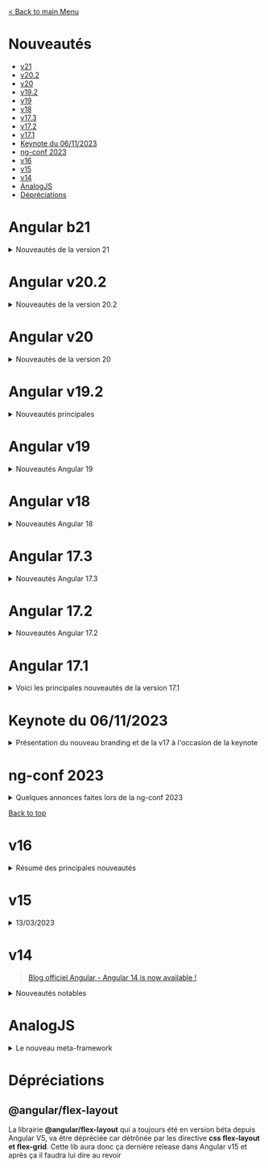 [< Back to main Menu](https://github.com/gsoulie/angular-resources/blob/master/ng-sheet.md)    

# Nouveautés

* [v21](#angular-v21)   
* [v20.2](#angular-v20-.-2)     
* [v20](#angular-v20)    
* [v19.2](#angular-v19-.-2)    
* [v19](#angular-v19)    
* [v18](#angular-v18)    
* [v17.3](#angular-v17-.-3)     
* [v17.2](#angular-v17-.-2)     
* [v17.1](#angular-v17-.-1)     
* [Keynote du 06/11/2023](##keynote-du-06--11--2023)     
* [ng-conf 2023](#ng--conf-2023)     
* [v16](#v16)    
* [v15](#v15)     
* [v14](#v14)
* [AnalogJS](#analogjs)
* [Dépréciations](#dépréciations)


# Angular b21

<details>
	<summary>Nouveautés de la version 21</summary>

````17/10/2025````



# NgConf 2025

La NgConf 2025 a été l'occasion de présenter la **v21 d'Angular**. Voici les principales nouveautés et amélioration présentées :

* (stable) effect
* (stable) linkedSignal()
* (stable) hydratation incrémentielle
* (stable) mode zoneless
* (new) Signal Forms
* (new) Angular Aria
* (new) Rendu hybride en SSR
* (new) createComponent() 
* (new) event.target type narrowing
* (new) alias **as** dans ````@else if````
* (new) aria-bindings sans ````attr````
* (new) animate.enter / animate.leave
* (new) Google AiStudio génère maintenant des application en Angular
* (improvment) devtools (visualisation des Signals, @defer et des routes)
* (improvment) nouveau paneau (performance) dans devtool

##  (experimental) Signal Forms

Sans doute l'une des nouveautés la plus attendue, mais qui restera en mode **experimental** dans la v21.

*Exemple de déclaration de formulaire*
````typescript
<!-- View -->
<form>
	<input id="userName" type="text" [field]="loginForm.name" />
	<input id="userPassword" type="text" [field]="loginForm.password" />
</form>

export class App {
	// Définir un form model
	protected readonly userLogin = signal<UserProfile>({
		name: 'johndoe',
		password: 'secure-password'
	})
	
	// Créer le formulaire basé sur le model qui est un signal
	loginForm = form(this.userLogin); 
}
````

La nouvelle propriété **[field]** permet de binder les champs du formulaire.

> Voir article sur Signal Forms pour plus de détails

## Angular Aria

En complément de la nouveauté apportée par Angular 20.2 (voir article 20.2), Angular aria pousse d'un cran la personnalisation des composants :

*Exemple simple de liste déroulante.* 

````typescript
<div ngListbox>
	@for(fruit of fruits: track fruit) {
		<div [value]="fruit" ngOption>{{ fruit }}</div>
	}
</div>
````

Les propriétés **ngListbox** et **ngOption** permettent à Angular de considérer le container comme un objet liste. Ceci permet de personnaliser ce type de composant **exactement** comme on le souhaite !

*Liste des composants déjà compatibles :*
* accordion
* combobox
* listbox
* radio-group
* tabs
* toolbar
* d'autres composants à venir

## mode Zoneless

Le mode zoneless est enfin en version stable. Il apporte les évolutions suivantes :
* Amélioration des performances
* Amélioration des Core Web Vitals
* Meilleure expérience de débuggage
* Meilleure compatibilité de l'écosystème

**Activer le mode zoneless**

*app.config.ts*
````typescript
bootstrapApplication(MyApp, { providers: [
	provideZonelessChangeDetection()
] }
````

*Utilisation*

````typescript
@Component({
	selector: 'my-app',
	changeDetection: ChangeDetectionStrategy.OnPush // non obligatoire mais BONNE PRATIQUE
})
````

> On peut ensuite supprimer la dépendance à zone.js

## Rendu hybride en SSR

````typescript
export const serverRoutes: ServerRoute[] = [
{ 
	path: '', // la route / sera rendue côté client (CSR)
	renderMode: RenderMode.Client
},{
	path: 'about', // Cette page est statique donc on utilise le rendu SSG
	renderMode: RenderMode.Prerender
}, {
	path: 'profile', // nécessite des données spécifiques à l'utilisateur, donc on utilise le rendu SSR
	renderMode: RenderMode.Server
}]
````

## alias as dans @else if

Il est désormais possible de déclarer un alias dans les ````@else if````, ce qui n'était pas le cas auparavant.

*Avant*
````typescript
@if (flag; as flagResult) {
...
} @else if (secondFlag) {

}
````

*Maintenant*
````typescript
@if (flag; as flagResult) {
...
} @else if (secondFlag; as secondFlagresult) {

}
````

## animate.enter / animate.leave

Comme annoncé lors de la v20.2 (voir l'article sur 20.2), la gestion des animations a été simplifiée avec la disparition du package angular-animation.

Il est désormais facile en css pur de créer des animations complexes, angular facilite donc cette utilisation via deux nouvelles propriétés ````in```` et ````out````

````typescript
<cmp in="pretty-animation-class" />
<other-cmp in="animateFn()" />

<cmp out="fancy-animation-class" />
<other-cmp out="animateFn()" />
````
	
</details>

# Angular v20.2

<details>
	<summary>Nouveautés de la version 20.2</summary>

````21/08/2025````

> [Article Ninja squad](https://blog.ninja-squad.com/2025/08/20/what-is-new-angular-20.2/)

# Mode Zoneless stable

Introduit en developer preview dans la version 20, le mode Zoneless est désormais stable. Il est donc désormais possible d'utiliser la configuration ````provideZonelessChangeDetection()```` en toute sécurité. 
Les nouvelles application ne sont pas encore en mode zoneless par défaut mais cela sera bientôt le cas dans la future version majeure

# Nouveau support d'animation

Cette nouvelle version marque la dépréciation de ````@angular/animations```` qui est remplacé par une nouvelle api plus simple.
En effet le package animations n'a jamais reçu de mise à jour majeure depuis sa publication par son auteur et n'a jamais été maintenu activement et avec le temps, la pluspart des animations ont pu s'écrire directement en css.
Le css pur ne permettant pas de tout couvrir, Angular 20.2 apporte une nouvelle api stable pour gérer cela.

Angular 20.2 introduit la nouvelle syntaxe ````animate.enter```` et ````animate.leave```` permettant d'ajouter une classe css à un élément lors de ces évènements

````typescript
@if (display()) {
  <div animate.enter="fade-in" animate.leave="fade-out">Content</div>
}
````

````css
.fade-in {
  /* initial state */
  @starting-style {
    opacity: 0;
  }
  transition: opacity 300ms;
  opacity: 1;
}

.fade-out {
  transition: opacity 300ms;
  opacity: 0;
}
````

Il est également possible de binder la valeur d'un signal (ex: qui retournerai un tableau de classes css)

````typescript
@if (display()) {
  <div [animate.enter]="enterClasses()">Content</div>
}
````

Ou encore utiliser des animations provenant d'autres librairies comme GSAP par exemple 

````typescript
@if (display()) {
  <div (animate.leave)="rotate($event)">Content</div>
}
````

````typescript
protected rotate(event: AnimationCallbackEvent) {
  gsap.to(event.target, {
    rotation: 360,
    duration: 0.3,
    onComplete() {
      event.animationComplete();
    }
  });
}
````

# Templates

## ARIA bindings

Angular 20.2 rend plus intuitif l'utilisation des attribut ARIA. Auparavent, il fallait utiliser un préfixe ````attr.```` pour binder chaque attribut ARIA comme ceci : 
````html
<div role="progressbar" [attr.aria-valuenow]="value()"></div>
````

Désormais, il est possible de binder l'attribut directement :

````html
<div role="progressbar" [aria-valuenow]="value()"></div>

<!-- Et même -->

<div role="progressbar" [ariaValueNow]="value()"></div>
````

## Alias dans les blocs @else if

Depuis Angular 20.2 il est possible de définir un alias dans les blocs ````@else if```` en plus des blocs ````@if````

````typescript
@if (admin(); as a) {
  Welcome Admin {{ a.name }}!
} @else if (user(); as u) {
  Welcome {{ u.name }}!
}
````

## Diagnostic étendu

Une nouvelle fonction de diagnostic étendue ````uninvokedFunctionInTextInterpolation```` a été ajoutée pour vous avertir lorsque vous oubliez d'appeler une méthode dans une interpolation.

Par exemple, si vous avez une méthode ````getUserName()```` qui renvoie le nom de l’utilisateur et que vous l’utilisez dans un modèle comme celui-ci

````html
<p>{{ getUserName }}</p>
````

Va lever une erreur ````[ERROR] NG8117: Function in text interpolation should be invoked: getUserName().````

# Router

La fonction ````Router.getCurrentNavigation```` est désormais dépréciée et remplacée par le Signal ````currentNavigation````. L'objet retourné est identique.

# Performance

L'algorithme interne de gestion des signaux a été modifié pour utiliser des *listes chaînées* à la place de tableaux, comme l'ont fait Preact, Vue et autres librairies. Ceci a pour effet d'améliorer les performances.

# Service Worker

Le package Service Worker a reçu des améliorations, notamment une meilleure gestion des erreurs et expérience développeur.

Le service worker a également bénéficié d'une gestion améliorée du stockage avec une meilleure détection des scénarios de stockage saturé lors de la mise en cache des données. Cela évite les échecs silencieux et fournit un retour plus clair lorsque 95 % du quota de stockage du navigateur est atteint pendant les opérations de mise en cache des données.

Une nouvelle option updateViaCache est désormais prise en charge dans provideServiceWorker(), offrant aux développeurs plus de contrôle sur la façon dont le service worker se met à jour.
Cette option vous permet de spécifier si le script du service worker doit contourner le cache du navigateur lors de la recherche de mises à jour, qui peut être défini sur ````all````, ````none```` ou ````imports````.

Enfin, le service worker informe désormais les clients des échecs de version avec des informations d'erreur plus détaillées. Lorsqu’une mise à jour d’un service worker échoue, les clients reçoivent désormais des événements VERSION_FAILED qui incluent des détails d’erreur spécifiques, ce qui facilite le débogage des problèmes de déploiement et la compréhension des raisons pour lesquelles une mise à jour d’un service worker n’a pas réussi.

# Support Typescript 5.9

# AI

Une grande partie des nouvelles fonctionnalités du CLI concernent le domaine de l'IA. Une nouvelle commande vous permet de générer des fichiers de configuration pour les outils IA :

````
ng g ai-config --tool=<your-favorite-ai-tool>
````

Les outils supportés actuellement sont : gemini, claude, copilot, windsurf, jetbrains et cursor.

Par exemple ````--tool=claude```` génère un fichier *.claude/CLAUDE.md* dans le répertoire et contient les meilleurs pratiques Angular.
````ng new```` demandera aussi quel outil IA utiliser lors de la génération d'un nouveau projet

La commande ````mcp```` accepte désormais également les options suivantes :

* ````--local-only```` indique d’utiliser uniquement les outils locaux (pas d’accès réseau, donc la recherche de documentation n’est pas disponible)
* ````--read-only```` indique d’utiliser uniquement les outils en lecture seule (pas d’accès en écriture, mais pour l’instant, tous les outils sont en lecture seule)
* ````--experimental-tool <tool>```` indique d’utiliser un outil expérimental
* 
Deux nouveaux outils expérimentaux ont été ajoutés et peuvent être activés avec ````--experimental-tool```` :

* un outil ````modernize````, qui aide à générer du code ou à mettre à jour des fichiers pour utiliser les meilleures pratiques et fonctionnalités les plus récentes. Lorsqu’il est utilisé, il informe le LLM des migrations disponibles, et le LLM peut déterminer celles qui sont utiles, puis proposer de les exécuter. Les migrations actuellement disponibles sont : ````control-flow````, ````self-closing-tags````, ````inject````, ````standalone````, ainsi que les migrations de signaux (input, output, queries).

* un outil ````find_examples````, qui aide le LLM à générer du code en s’appuyant sur un ensemble d’exemples. Un seul exemple simple est disponible pour l’instant (un simple @if), mais la fonctionnalité permet d’enregistrer tes propres exemples dans un répertoire, puis d’utiliser la variable d’environnement NG_MCP_EXAMPLES_DIR pour indiquer à MCP l’emplacement des exemples.


 
</details>

# Angular v20

<details>
	<summary>Nouveautés de la version 20</summary>

````02/06/2025````

> [Angular 20 - Medium](https://blog.angular.dev/announcing-angular-v20-b5c9c06cf301)

> [Angular 20 in short](https://www.youtube.com/watch?v=Nl-siWZ7ckQ&ab_channel=Angular)  

# En résumé

* Stabilisation des APIs ````effect````, ````linkedSignal````, ````toSignal````, hydratation incrémentielle, configuration du mode de rendu au niveau route et aperçu du mode zoneless en developer preview
* Amélioration du debuggage sous Chrome avec Angular DevTools
* Amélioration de l'expérience développeur avec des mises à jour du guide de style, la vérification des types et la prise en charge du service de langage pour les liaisons hôtes, la prise en charge des expressions littérales dans les templates, le remplacement de module à chaud par défaut dans les templates
* **Dépréciation des directives** *ngIf*, *ngFor* et *ngSwitch* prévue dans Angular 22
* Création dynamique de composants avec ````inputBinding()```` et ````outputBinding()````
* mode **zoneless** en **developer preview** (lors de la création d'une application ANgular, il vous sera proposé de la créer en mode zoneless. Attention ce mode est en developer preview)

# Apis Experimentales

l'api ````httpResource```` permettant de faire des requêtes Http avec un API reactive basée sur Signal, ainsi que l'api *resource streaming* sont disponibles dans Angular 20 comme apis  expérimentales.

> l'API ````resource```` permet d'initier une action **asynchrone** lorsqu'un signal change et expose le résultat de cette action en tant que signal :

````typescript
const userId: Signal<string> = getUserId();

const userResource = resource({
  params: () => ({id: userId()}),
  loader: ({request, abortSignal}): Promise<User> => {
  
    // fetch cancels any outstanding HTTP requests when the given `AbortSignal`
    // indicates that the request has been aborted.
    return fetch(`users/${request.id}`, {signal: abortSignal});
  },
});
````

Dans le code ci-dessus, l'action ira faire un fetch vers '/users' en lui passant un identifiant utilisateur, à chaque fois que le Signal ````userId```` changera.

Maintenant, supposons que nous récupèrons les données via un websocket, pour ce faire nous pouvons utiliser un *streaming resource* :

````typescript
@Component({
  template: `{{ dataStream.value() }}`
})
export class App {
  // WebSocket initialization logic will live here...
  // ...
  // Initialization of the streaming resource
  dataStream = resource({
    stream: () => {
      return new Promise<Signal<ResourceStreamItem<string[]>>>((resolve) => {
        const resourceResult = signal<{ value: string[] }>({
          value: [],
        });

        this.socket.onmessage = event => {
          resourceResult.update(current => ({
             value: [...current.value, event.data]
          });
        };

        resolve(resourceResult);
      });
    },
  });
}
````
Dans cet exemple, nous declarons un *streaming resource* qui retourne la promise d'un Signal. Ce Signal est de type ````ResourceStreamItem<string[]>````, ce qui signifie qu'il peut retourner une valeur ````{value: string[]}```` ou une erreur ````{error: ...}````.

Nous émettons les valeurs que nous recevons via le WebSocket via le signal ````resourceResult````


L'API ````httpResource```` est également disponible en mode experimental : 

````typescript
@Component({
  template: `{{ userResource.value() | json }}`
})
class UserProfile {
  userId = signal(1);
  userResource = httpResource<User>(() => 
    `https://example.com/v1/users/${this.userId()}`
  });
}
````

Le code ci-dessus enverra une requête Http Get à l'url spécifiée, **à chaque fois** que la valeur du Signal ````userId```` change.
````httpResource```` retourne une ````HttpResourceRef```` qui possède une propriété ````value```` de type Signal qui est utilisable directement dans le template.
La variable ````userResource```` possède aussi d'autres valeur comme ````isLoading````, ````headers```` etc...

Sous le capot, ````httpResource```` utilise ````HttpClient````, il est donc possible de spécifier des interceptors dans le provider de ````HttpClient```` :

````typescript
bootstrapApplication(AppComponent, {providers: [
  provideHttpClient(
    withInterceptors([loggingInterceptor, cachingInterceptor]),
  )
]});
````

# Stabilisation des Apis

Les APIs ````effect````, ````linkedSignal````, ````toSignal````, hydratation incrémentielle, configuration du mode de rendu au niveau route sont désormais stables.

## Hydratation partielle

Pour utiliser l'hydratation partielle, il suffit d'ajouter la configuration suivante  :

*app.config.ts*
````typescript
import { provideClientHydration, withIncrementalHydration } from '@angular/platform-browser';

// ...
provideClientHydration(withIncrementalHydration());
````

Ensuite il suffit d'utiliser les *defferable views* dans les templates

````typescript
@defer (hydrate on viewport) {
  <shopping-cart />
}
````

De cette manière, Angular ne téléchargera le composant ````<shopping-cart>```` ainsi que toutes ces dépendances qu'une fois que ce dernier entrera dans le viewport.

## Rendu route-level

En complément, il est désormais possible d'utilisert le mode de rendu au niveau route :

> Pré-requis : il faut avoir créé l'application en mode ssr ou bien installer le package ````@angular/ssr````, ce qui devrait créer un fichier *app.routes.server.ts*

*app.routes.server.ts*

````typescript
export const routeConfig: ServerRoute = [
  { path: '/login', mode: RenderMode.Server },    // Rendu serveur
  { path: '/dashboard', mode: RenderMode.Client },     // Rendu client
  {
    path: '/product/:id',
    mode: RenderMode.Prerender,    // Pré-rendu
    async getPrerenderParams() {
      const dataService = inject(ProductService);
      const ids = await dataService.getIds(); // ["1", "2", "3"]
      // `id` is used in place of `:id` in the route path.
      return ids.map(id => ({ id }));
    }
  }
];
````

Dans l'exemple ci-dessus, on note que la page ````/product```` requiert un paramètre ````id````. Afin de résoudre les identifiants de chaque produit, on peut utiliser une fonction asycnhrone ````getPrerenderParams()````. 
Cette fonction retourne un objet dont les clés correspondent aux paramètres du routeur. Dans le cas de la page /product/:id, nous renvoyons un objet avec une propriété id

# Nouvelle syntaxe d'expressions dans les templates

Deux nouveaux opérateurs font leur apparaition côté template : ````**```` (puissance ^) et ````in````

````typescript
<!-- n on power two : n^2-->
{{ n ** 2 }}

<!-- checks if the person object contains the name property -->
{{ name in person }}
````

Dans la version 20, il est également possible d'utiliser des littéraux non balisés directement dans les expressions.

````typescript
<div [class]="`layout col-${colWidth}`"></div>
````

# Mise à jour des conventions de nommage

Désormais, le CLI ne génèrera plus de suffixes par défaut pour les composants, directives, services et pipes dans le but d'encourager un nommage plus intentionnel des abstractions et réduire le code.

Il reste possible d'activer la génération de suffixe avec les règles suivantes :

*angular.json*

````json
{
  "projects": {
    "app": {
      ...
      "schematics": {
        "@schematics/angular:component": { "type": "component" },
        "@schematics/angular:directive": { "type": "directive" },
        "@schematics/angular:service": { "type": "service" },
        "@schematics/angular:guard": { "typeSeparator": "." },
        "@schematics/angular:interceptor": { "typeSeparator": "." },
        "@schematics/angular:module": { "typeSeparator": "." },
        "@schematics/angular:pipe": { "typeSeparator": "." },
        "@schematics/angular:resolver": { "typeSeparator": "." }
      },
  ...
}
````

Voici donc les nouvelles bonnes pratiques de nommage de fichier et de classe :

````typescript
// Ancienne syntaxe 
product.component.ts
product.component.html
product.component.css

export class ProductComponent {...}

// Nouvelle syntaxe recommandée
product.ts
product.html
product.css

export class Product {...}
````

# Support experimental de Vitest

Avec la dépréciation de Karma, Angular travaille sur une solution de framework de test alternative. Vitest est donc utilisable en mode expérimental

# Dépréciations

* Disparition du support des syntaxes suivantes au niveau control flow : **NgIf, NgFor et NgSwitch**
* Dépréciation du token **APP_INITIALIZER** [article sur sa conversion](https://www.techiediaries.com/app_initializer-deprecated-angular-19-provideappinitializer/). Très utilisé pour l'injection de configuration lors de l'initialisation de l'application, ce token est remplacé par la syntaxe suivante :

**Ancienne syntaxe (< Angular 20)**

*app.config.ts*
````typescript
export const appConfig: ApplicationConfig = {
  providers: [
    provideRouter(routes),
    provideClientHydration(),
    {
      provide: APP_INITIALIZER,
      useFactory: (configFilePath: string) => initAuthAzureConfig(configFilePath),
      deps: ['APP_AZURE_AUTH_CONFIG_FILE'],
      multi: true
    },
    { provide: 'APP_AZURE_AUTH_CONFIG_FILE', useValue: '../assets/env/auth-azure-config.json' },


````

**Nouvelle syntaxe (> Angular 20)**

*app.config.ts*
````typescript
export const appConfig: ApplicationConfig = {
  providers: [
    provideRouter(routes),
    provideClientHydration(),
    
    provideAppInitializer(() => {
      const azureConfigService = inject(AuthAzureConfigService);
      return azureConfigService.loadConfig('../assets/env/auth-azure-config.json')
    }),

````
 
</details>


# Angular v19.2

<details>
	<summary>Nouveautés principales</summary>

````27/02/2025````

> [Angular 19.2](https://blog.ninja-squad.com/2025/02/26/what-is-new-angular-19.2/)   

# Quoi de neuf dans Angular 19.2 ?
Angular 19.2.0 est une mise à jour mineure qui apporte plusieurs nouvelles fonctionnalités intéressantes. Voici un aperçu détaillé des principales améliorations :

## Support de TypeScript 5.8
Angular 19.2 supporte désormais TypeScript 5.8, actuellement en version RC. Cela permet aux développeurs d'utiliser les dernières fonctionnalités de TypeScript dans leurs applications Angular.

## Modifications des API resource() et rxResource()
Les API ````resource```` et ````rxResource````, introduites pour gérer les ressources asynchrones, ont été améliorées :

* ````defaultValue```` : Il est maintenant possible de définir une valeur par défaut pour les ressources, utilisée lorsque la ressource est inactive, en cours de chargement ou en erreur.

````typescript
list(): ResourceRef<Array<UserModel>> {
  return resource({
    defaultValue: [],
    loader: async () => {
      const response = await fetch('/users');
      return (await response.json()) as Array<UserModel>;
    }
  });
}
````
* **Streaming** : Les ressources peuvent désormais être créées avec des données de réponse en streaming, permettant des mises à jour continues des valeurs.

````typescript
list(): ResourceRef<Array<UserModel> | undefined> {
  return resource({
    stream: async ({ abortSignal }) => await firebaseCollection('users', abortSignal)
  });
}
````

## Nouvelle API httpResource()
Cette version introduit l'API ````httpResource()````, qui facilite la création de ressources qui récupèrent des données depuis un endpoint HTTP.

[Plus de détail ici](https://github.com/gsoulie/angular-resources/blob/master/ng-http-resource.md)    

## Chaînes de caractères de modèle dans les templates
Le compilateur Angular supporte désormais les chaînes de caractères de modèle dans les templates, permettant une interpolation plus flexible et l'utilisation de pipes dans les parties dynamiques.

````typescript
<p>{{ `Hello, ${name()}!` }}</p>
<button [class]="`btn-${theme()}`">Toggle</button>
<p>{{ `Hello, ${name() | uppercase}!` }}</p>
````

## Migration vers les balises auto-fermantes
Une migration a été ajoutée pour convertir les éléments vides en balises auto-fermantes, améliorant la lisibilité du code.
````
ng generate @angular/core:self-closing-tag
````

## Validateurs de formulaires
Les validateurs ````Validators.required````, ````Validators.minLength````, et ````Validators.maxLength```` fonctionnent désormais avec les ensembles (Set) en plus des tableaux (Array) et des chaînes de caractères (string).

````typescript
const atLeastTwoElementsValidator = Validators.minLength(2);

// minLength error before v19.2
atLeastTwoElementsValidator(new FormControl("a")); // string
atLeastTwoElementsValidator(new FormControl(["a"])); // Array

// 👇 NEW in v19.2! minLength error as well with a Set
atLeastTwoElementsValidator(new FormControl(new Set(["a"]))); // Set
````

## Dépréciation du package d'animations
Le package ````@angular/animations```` est **progressivement retiré** en raison de son manque de maintenance. Il n'est plus inclus dans le squelette de projet généré par le CLI.

## Angular CLI
* **Support AoT pour Karma, Jest et WTR** : Il est maintenant possible d'exécuter les tests avec la compilation AoT (Ahead-of-Time), ce qui permet de détecter des problèmes dans les composants de test.
* **Karma builder** : Le builder d'application Karma a été déplacé vers le package @angular/build.
* **SSR** : La configuration des routes côté serveur a été simplifiée et améliorée.
 
</details>

# Angular v19

<details>
	<summary>Nouveautés Angular 19</summary>

*20/11/2024*

La version 19 d'Angular met l'accent sur le rendu côté serveur Angular avec une hydratation incrémentielle, une nouvelle configuration de route de serveur, une relecture d'événements activée par défaut, et bien plus encore.

[Meet Angular v19](https://blog.angular.dev/meet-angular-v19-7b29dfd05b84)   

## En résumé

**Hydratation incrémentielle (developer preview)**     :
* Permet de charger et d’hydrater des parties spécifiques d’une application de manière progressive en utilisant la syntaxe (@defer).
* Optimise les performances pour les cas sensibles, en différant le téléchargement de JavaScript jusqu'à ce qu'il soit nécessaire (par exemple, lorsqu'un utilisateur interagit avec une section).
* Utilise une fonction de "relecture d'événements" **Event Replay** pour garantir une expérience fluide, même avec des composants chargés de manière asynchrone.
  
**Configuration avancée des routes côté serveur** :
* Contrôle précis sur le rendu des routes (côté client, serveur ou lors de la construction).
* Possibilité de résoudre les paramètres de route durant le pré-rendu.

**Améliorations des outils (Schematics)** :
* Mise à jour automatisée avec les meilleures pratiques (ex. : injection de dépendances, nouvelles méthodes de construction).
* Simplification de tâches courantes comme la gestion des entrées/sorties et des requêtes dans les composants.

**Primitives réactives stabilisées** :
* Introduction de nouvelles primitives comme ````linkedSignal```` et ````resource```` pour gérer la réactivité.

**Améliorations diverses basées sur la communauté** :
* Ajout d’un sélecteur de temps (time picker Material 3), suppression automatique des imports inutilisés, rafraîchissement de styles en mode HMR, et plus.


## Hydratation incrémentielle
  
L'hydratation incrémentielle permet d'annoter des parties du template, en utilisant la syntaxe ````@defer````, en demandant à Angular de les charger et de les hydrater sur des déclencheurs spécifiques de manière *lazy*.

*Activer l'hydratation incrémentielle*

````typescript
import {provideClientHydratation, withIncrementalHydratation} from '@angular/platform-browser'

bootstrapApplication(App, {
	providers: [provideClientHydratation(withIncrementalHydratation())]
})
````

Pour appliquer une hydratation progressive à une partie de du modèle :

````typescript
@defer (hydrate on viewport) {
  <shopping-cart/>
}
````

Lorsque l'application se charge, Angular ne téléchargera et n'hydratera pas le composant du panier d'achat jusqu'à ce qu'il entre dans l'écran. 

**Les avantages de l'hydratation incrémentielle** :
* un bundle plus léger
* un bootstraping plus rapide
* plus de nécessité d'utiliser un bloc de placeholder  


## Event Replay activé par défaut
  
Un problème courant dans les applications rendues côté serveur est le décalage entre un événement utilisateur (ex. : un clic) et le moment où le code JavaScript nécessaire pour le gérer est téléchargé et exécuté.
Pour résoudre cela, Angular utilise la bibliothèque Event Dispatch, déjà éprouvée par Google Search sur des milliards d’utilisateurs. Cette fonctionnalité capture les événements pendant le chargement initial de la page et les rejoue dès que le code requis est prêt.

Pour activer l'event replay dans une application Angular, il suffit de configurer le provider d’hydratation comme suit :

````typescript
bootstrapApplication(App, {
  providers: [
    provideClientHydration(withEventReplay())
  ]
});
````

**Fonctionnement** :
* Lorsque l’application est initialement rendue, aucun JavaScript n’est encore téléchargé. Les composants apparaissent en gris pour indiquer cet état.
* Un utilisateur peut interagir avec l’application (ex. : cliquer sur "Ajouter au panier").
* En arrière-plan, la bibliothèque Event Dispatch capture ces clics.
* Une fois le JavaScript chargé, les clics sont rejoués, mettant à jour l’interface utilisateur (comme le nombre d’articles dans le panier).
  
Cette approche garantit une expérience utilisateur fluide, même avec un chargement progressif des scripts.

> En version 19, l'Event Replay est stabilisé et est activé par défaut pour toutes les applications qui utilisent le rendu serveur


## Mode de rendu au niveau des Routes

Angular v19 introduit une nouvelle interface, ````ServerRoute````, pour configurer le mode de rendu de chaque route :
* Rendu côté serveur (Server).
* Pré-rendu (Prerender).
* Rendu côté client (Client).

Exemple de configuration :
````typescript
export const serverRouteConfig: ServerRoute[] = [
  { path: '/login', mode: RenderMode.Server },  // rendue côté serveur
  { path: '/dashboard', mode: RenderMode.Client }, // rendue côté client
  { path: '/**', mode: RenderMode.Prerender }, // pré-rendue
];
````
Cela permet une gestion fine des routes sans duplication, même avec des chemins paramétrés.

### Résolution des paramètres de routes au moment du pré-rendu (developer preview)
Auparavant, il n'existait aucun moyen ergonomique de résoudre les paramètres de route au moment du pré-rendu. Avec la configuration de route du serveur, c'est désormais plus simple :

````typescript
export const routeConfig: ServerRoute = [{
 path: '/product/:id',
 mode: 'prerender',
 async getPrerenderPaths() {
   const dataService = inject(ProductService);
   const ids = await dataService.getIds(); // ["1", "2", "3"]
   return ids.map(id => ({ id })); // `id` is used in place of `:id` in the route path.
  },
}];
````  

## Rendu côté serveur sans zone.js (zoneless)

Angular continue à réduire sa dépendance à *zone.js*, introduisant des primitives pour gérer les requêtes en attente ou la navigation avant de rendre la page.

Exemple avec ````HttpClient```` et ````Router```` :

Un opérateur RxJS, ````pendingUntilEvent````, permet de notifier que le rendu n’est pas encore terminé :

````typescript
subscription
  .asObservable()
  .pipe(
    pendingUntilEvent(injector),
    catchError(() => EMPTY),
  )
  .subscribe();
````

Quand une nouvelle valeur est émise, Angular considère l’application prête et envoie le rendu au client.  

## linkedSignal (experimental)

````linkedSignal```` permet de créer un signal lié à un autre signal. Il peut se réinitialiser en cas de modification du signal source.

Cela le rend particulièrement utile dans les situations où l'état local doit rester synchronisé avec les données dynamiques. 


````typescript
const options = signal(['apple', 'banana', 'fig']);

// Choice defaults to the first option, but can be changed.
const choice = linkedSignal(() => options()[0]);
console.log(choice()); // apple

choice.set('fig');
console.log(choice()); // fig

// When options change, choice resets to the new default value.
options.set(['peach', 'kiwi']);
console.log(choice()); // peach
````

## api resource (intégration des signaux avec des opérations asynchrones)

Jusqu'à présent, les signaux dans Angular se concentraient sur les **données synchrones** : stockage de l'état dans les signaux, ````computed()````, ````input()````, ````output()````, ````viewChild()````, ````viewChildren()````, etc. 

Angular v19 fait ses premiers pas vers l'intégration des signaux avec des **opérations asynchrones** en introduisant une nouvelle API **expérimentale** ````resource()````. 

**Une ressource est une dépendance asynchrone** qui participe au graphique de signal. On peut considérer une ressource comme ayant trois parties :

1.	**Request** : Décrit une requête (ex : dépend des paramètres de la route).
2.	**Loader** : Exécute une opération asynchrone en réponse aux changements de la requête.
3.	**Instance Resource** : Fournit des signaux pour suivre l’état (loading, resolved, errored).

**Exemple** :
````typescript
@Component(...)
export class UserProfile {
  userId = input<number>();

  userService = inject(UserService);

  user = resource({
    request: user,
    loader: async ({request: id}) => await userService.getUser(id),
  });
}
````

Étant donné que de nombreuses applications Angular utilisent aujourd’hui RxJS pour la récupération de données, un équivalent ````rxResource```` a été ajouté via ````@angular/core/rxjs-interop```` qui crée une ressource à partir d’un chargeur basé sur Observable

````typescript
// resource()
products = resource({
  loader: () => fetch(url).then(res => res.json())
})

// rxResource()
products = rxResource({
  loader: () => this.http.get(url))
})

````

## Améliorations Angular Material et CDK

Le support de Material 3 rend plus facile la customisation des thèmes grace à la nouvelle api ````mat.theme````

Voici quelques exemples d'utilisation :

````css
@use '@angular/material' as mat;

@include mat.core();

$light-theme: mat.define-theme((
    color: (
      primary: mat.$violet-palette,
      tertiary: mat.$orange-palette,
      theme-type: light
    ),
    typography: Roboto,
    density: 0
  ));

html {
  // Apply the light theme by default
  @include mat.core-theme($light-theme);
  @include mat.button-theme($light-theme);
  @include mat.card-theme($light-theme); 
  ...
}
````

*Version avec déclaration d'un seul mixin*

````css
@use '@angular/material' as mat;

html {
  @include mat.theme((
    color: (
      primary: mat.$violet-palette,
      tertiary: mat.$orange-palette,
      theme-type: light
    ),
    typography: Roboto,
    density: 0
  ));
}
````

*override de couleur*
````
@use '@angular/material' as mat;

@include mat.theme-overrides(( primary: red ));
````

*override component*

````
@use '@angular/material' as mat;

@include mat.button-overrides(( label-text-color: red ));

@include mat.sidenav-overrides(
  (
    'content-background-color': purple,
    'container-divider-color': orange,
  )
);
````


## Amélioration de l'expérience développeur

### Mode standalone par défaut

Angular 19 rend désormais tous les composants, pipes, directives etc... **standalone** par défaut. Cela signifie qu'il n'est plus nécessaire
de spécifier manuellement le mode standalone

````typescript
@Component({
	selector: 'app-user',
	standalone: true // <--- plus nécessaire
})
````

D'autre part, la commande ````ng update```` supprime automatiquement la propriété standalone des composants autonomes et définit ````standalone: false```` pour les abstractions non autonomes.

Enfin, un nouveau flag de compilation, ````strictStandalone````, déclenche une erreur si un composant, une directive ou un pipe n'est pas autonome. 

Configuration dans *angular.json* :

````json
{
  "angularCompilerOptions": {
    "strictStandalone": true
  }
}
````

### Remplacement à chaud des modules (HMR)

Angular v19 prend en charge le remplacement de module à chaud (HMR) pour les styles et permet une prise en charge expérimentale du HMR pour les templates ! 
  
Avant cette amélioration, chaque fois que vous modifiez le style ou le template d'un composant et enregistrez le fichier, Angular CLI reconstruisait votre application et envoyait une notification au navigateur qui l'actualisait. 
  
  Le nouveau HMR compile le style ou le template qui a été modifié, envoie le résultat au navigateur et met à jour l'application sans actualisation de page ni perte d'état. 

* Le HMR **pour les styles** est donc **activé par défaut**
* Pour le tester avec les templates, il faut utiliser la commande ````NG_HMR_TEMPLATES=1 ng serve````

Pour **désactiver le hmr**, il faut soit positionner le flag ````"hmr": false```` dans le fichier *angular.json* ou bien utiliser la commande ````ng serve --no-hmr````


### Outils de test

* Support pour Karma avec le nouveau builder basé sur esbuild : Permet des temps de construction plus rapides pour les tests unitaires et une intégration fluide des fonctionnalités du builder d'application.
* **Dépréciation de Karma** : **Prévue pour début 2025**. Angular continue d’évaluer d’autres frameworks (comme Jest ou Web Test Runner) pour définir une recommandation officielle.
  

### Renforcement de la sécurité : Politique de sécurité du contenu stricte (CSP)


* Génération automatique de CSP à base de hachage :
  * Ajoute un hachage unique pour chaque script inline dans index.html.
  * Empêche l'exécution de scripts malveillants sans le hachage correspondant dans la CSP.
* Activation (developer preview) : Configuration dans *angular.json* :

````json
{
  "security": {
    "autoCSP": true
  }
}
````  


### Stabilisation des API inputs, outputs, view queries
  
Les nouvelles API ````input()````, ````output()````, ````viewChild()````, ````viewChildren()```` sont désormais stables. Pour simplifier l’adoption de ces nouvelles API, de nouvelles commandes permettent la conversion automatique vers la nouvelle syntaxe :

````
ng generate @angular/core:signal-input-migration
ng generate @angular/core:signal-queries-migration
ng generate @angular/core:output-migration
````
Alias pour tout exécuter à la fois :
````
ng generate @angular/core:signals
````

> Note : Les inputs basés sur des signaux sont en lecture seule, ce qui peut nécessiter des ajustements manuels dans certaines parties du code.
  
### Suppression automatique des imports inutilisés

Une nouvelle option permet désormais de signaler à l'IDE de supprimer automatiquement tout import non utilisé via le paramétrage suivant 

*tsconfig.json*

````typescript
{
  "angularCompilerOptions": {
    "extendedDiagnostics": {
      "checks": {
        "unusedStandaloneImports": "suppress"
      }
    }
  }
}
````

### Déclaration de variable d'environnement à la volée

Il est désormais possible de fournir une variable d'environnement pendant la compilation avec la commande suivante utilisant le flag ````--define````:

````
ng build --define "apiKey='$API_KEY'"
````

````
declare global {
  var apiKey: string;
}

await fetch(`/api/data?apiKey=${globalThis.apiKey}`);
````

### Variables locales dans les templates

Avec la nouvelle syntaxe de bloc pour le control-flow et les defferable views, il est maintenant possible de déclarer des variables locales dans les templates. 

````html
<!-- Use with a template variable referencing an element -->
<input #name>

@let greeting = 'Hello ' + name.value;

<!-- Use with an async pipe -->
@let user = user$ | async;
````
 
</details>

# Angular v18

<details>
	<summary>Nouveautés Angular 18</summary>

````11/04/2024````

> [Angular v18 Blog](https://blog.angular.dev/angular-v18-is-now-available-e79d5ac0affe)

Après avoir livré 3 grosses versions (15, 16 et 17) apportant de nombreuses nouveautés et amélioration, la version 18 se concentre sur la stabilisation de nombreuses features jusque là identifiées comme "expérimentales".

Angular 18 est une version majeure qui inclut un certain nombre de nouvelles fonctionnalités et améliorations qui rendront les applications Angular plus rapides, plus puissantes et plus faciles à développer.

## (expérimental) Première API disponible en mode zoneless

Angular 18 fait un premier pas concret vers la migration *zoneless* avec la directive ````provideExperimentalZonelessChangeDetection````

````typescript
bootstrapApplication(App, {
  providers: [
    provideExperimentalZonelessChangeDetection()
  ]
});
````

Après l'activation de cette API, Angular va retirer *zone.js* des polyfills dans le fichier *angular.json*

A terme, passer en mode *zoneless*  offrira les avantages suivants : 

* Amélioration de la composabilité pour les micro-frontends et meilleure interopérabilité avec les autres frameworks
* Runtime et rendu initial plus rapides
* Bundle plus léger et chargement des pages plus rapide
* Stack traces plus lisibles
* Débuggage simplifié

> Pour rappel, la meilleure solution de fonctionner en mode zoneless est d'utiliser **Signal**

À partir de la version 18, Angular utilise le même planificateur pour les applications *zoneless* et les applications utilisant *zone.js* avec la fusion activée. Pour réduire le nombre de cycles de détection de modifications dans les nouvelles applications *zone.js*, la fusion de zones est activée par défaut.

> Note : la fusion de zones est activée par défaut uniquement pour les nouvelles applications

Le support du mode *zoneless* a aussi été activé pour *Angular CDK* et *Angular Material*

## Angular.dev

[https://angular.dev/](https://angular.dev/) est officiellement le nouveau site de la documentation d'Angular

## Angular Material 3

Le support d'Angular Material 3 est maintenant stable, et son site en a profité pour faire peau neuve [https://material.angular.io/](https://material.angular.io/)

## HttpClientModule -> Déprécié

Avec la migration vers les composants standalone, nous commençons à observer la dépréciation des premiers modules. A partir de la v18, les modules ````HttpClientModule````, ````HttpClientTestingModule````, ````HttpClientXsrfModule````, et ````HttpClientJsonpModule```` sont dépréciés.

Désormais il faut utiliser ````provideHttpClient()````et ````provideHttpClientTesting()```` dans le fichier de configuration.

## Internationalisation

Les fonctions utilitaires proposées par ````@angular/common```` pour travailler avec les données locales ont été dépréciées au profit de l'API **Intl**.

Il n'est donc **plus recommandé** d'utiliser ````getLocaleCurrencyCode(), getLocaleDateFormat(), getLocaleFirstDayOfWeek()````, etc... Mais préférable d'**utiliser Intl** (se référrer à la [Documentation Intl](https://developer.mozilla.org/en-US/docs/Web/JavaScript/Reference/Global_Objects/Intl/DateTimeFormat)).

*Exemple*
 ````Intl.DateTimeFormat```` pour travailler avec les dates locales

 ## Contenu par défaut pour ng-content

Il est désormais possible de spécifier un contenu par défaut à ````ng-content````

````typescript
@Component({
  selector: 'app-profile',
  template: `
    <ng-content select=".greeting">Hello </ng-content>

    <ng-content>Unknown user</ng-content>
  `,
})
export class Profile {}
````

Now we can use the component:
````typescript
<app-profile>
  <span class="greeting">Good morning </span>
</app-profile>
````

Résultat : 
````typescript
<span class="greeting">Good morning </span>
Unknown user
````


## Amélioration des performance du compilateur Ivy

Angular 18 améliorera les performances des applications Angular en apportant des optimisations au compilateur Ivy. Ces optimisations se traduisent par :

* Temps de démarrage plus rapide
* Réduction de la taille des bundles
* Meilleures performances globales

## Nouvelle api ng-template

Angular 18 introduira une nouvelle API ````ng-template```` qui facilitera la création et l'utilisation de modèles. La nouvelle API fournira :

* Plus de flexibilité et de puissance
* La possibilité de créer des modèles réutilisables et maintenables

## Nouveaux événements pour les formulaires

Angular 18 améliore l'API des formulaires en offrant plus de contrôle sur le processus de validation des formulaires. 

Liste des nouveaux événements disponibles :

* ````PristineChangeEvent````
* ````ValueChangeEvent````
* ````StatusChangeEvent````
* ````TouchedChangeEvent````
* ````FormSubmittedEvent````
* ````FormResetEvent````

<details>
  <summary>Exemple d'implémentation sur un champ</summary>

````html
<input id="title" [formControl]="title">
````

````typescript
title = new FormControl('my app');

title.events.subscribe((event) => {

	if (event instanceof TouchedChangeEvent) {
		console.log('Touched', event.touched)
	}
	if (event instanceof PristineChangeEvent) {
		console.log('Pristine', event.pristine)
	}
	if (event instanceof ValueChangeEvent) {
		console.log('ValueChange', event.value)
	}
	if (event instanceof StatusChangeEvent) {
		console.log('Status change', event.status)	// VALID, INVALID, PENDING, DISABLED
	}
})

````  
</details>

<details>
  <summary>Exemple d'implémentation sur un Form</summary>

````html
<form [formGroup]="myForm">
	<label for="title">Title</label>
	<input id="title" formControlName="title">
	
	<label for="version">Version</label>
	<input id="version" formControlName="version">
	
	<button type="submit">Save</button>
	<button type="reset">Reset</button>
</form>
````


````typescript
myForm = new FormGroup({
	title: new FormControl('my app'),
	version: new FormControl('1.1'),
})


this.myForm.events.subscribe((event) => {

	if (event instanceof TouchedChangeEvent) {
		console.log('Touched', event.touched)
	}
	if (event instanceof PristineChangeEvent) {
		console.log('Pristine', event.pristine)
	}
	if (event instanceof ValueChangeEvent) {
		console.log('ValueChange', event.value.title)
		console.log('ValueChange', event.value.version)
	}
	if (event instanceof StatusChangeEvent) {
		console.log('Status change', event.status)	// VALID, INVALID, PENDING, DISABLED
	}
	
	if (event instanceof FormSubmittedEvent) {
		console.log('Form submitted')
	}
	if (event instanceof FormResetEvent) {
		console.log('Form Reset')
	}
})
````

Ne pas oublier d'importer les events

````typescript
import { TouchedChangeEvent, PristineChangeEvent, ValueChangeEvent, StatusChangeEvent, FormSubmittedEvent, FormResetEvent } from '@angular/forms'
````
  
</details>

> [Vidéo explicative](https://www.youtube.com/watch?v=v7r-7PHaEtY&ab_channel=IgorSedov)

## Route redirectTo

Pour apporter plus de flexibilité avec la redirection de route, Angular 18 permet maintenant d'utiliser une fonction qui retourne une chaîne dans l'attribut ````redirectTo````.
Ceci permet de gérer la route de anière dynamique

*app.routes.ts*
````typescript
const routes: Routes = [
  { path: "first-component", component: FirstComponent },
  {
    path: "old-user-page",
    redirectTo: ({ queryParams }) => {
      const errorHandler = inject(ErrorHandler);
      const userIdParam = queryParams['userId'];
      if (userIdParam !== undefined) {
        return `/user/${userIdParam}`;
      } else {
        errorHandler.handleError(new Error('Attempted navigation to user page without user ID.'));
        return `/not-found`;
      }
    },
  },
  { path: "user/:userId", component: OtherComponent },
];
````

## Amélioration des outils de debuggage

Angular 18 comprendra plusieurs améliorations des outils de débogage qui faciliteront le débogage des applications Angular et fourniront plus d'informations sur l'état de l'application :

* Débogage avec des source maps
* Visualisation de l'arbre des composants et des liaisons de données
* Profils de performance

## Améliorations et autres fonctionnalités

En plus des fonctionnalités énumérées ci-dessus, Angular 18 comprendra également :

* Prise en charge des composants Web
* Amélioration de la prise en charge de l'internationalisation
* Une nouvelle API de routage
* stabilisation control-flow, defferable views, APIs Signal
 
</details>

# Angular 17.3

<details>
	<summary>Nouveautés Angular 17.3</summary>


### Support Typescript 5.4

### Nouveau compilateur de template

Ce compilateur est basé sur une représentation intermédiaire des opérations de modèle, un concept commun dans les compilateurs, par exemple dans LLVM. Cette représentation intermédiaire encode sémantiquement ce qui doit se produire au moment de l'exécution pour rendre et détecter les modifications du modèle. L'utilisation d'une représentation intermédiaire permet de traiter indépendamment les différentes préoccupations de la compilation du modèle, ce qui n'était pas le cas avec l'implémentation précédente. Ce nouveau compilateur est plus facile à entretenir et à étendre, ce qui en fait une excellente base pour les améliorations futures dans le framework.

### Fonction output() 

à l'image de la fonction input() apparue dans la version 17.2, c'est au tour des output() de faire leur apparition.

````typescript
// Syntaxe traditionnelle des Output
@Ouput() selectedUserOldSyntax = new EventEmitter<User>()

// Nouvelle syntaxe
selectedUser = output<User>();

sendUser(user: User) {
	this.selectedUser.emit(user)
}
````

> **Important** : Contrairement à la fonction ````input()````, la fonction ````ouput()```` **ne retourne pas un Signal** mais un objet ````OutputEmitterRef````. ````ouput()```` **n'est pas** basé sur Signal, il s'agit juste d'une nouvelle syntaxe alternative à ````@Output()```` permettant de rester cohérent avec l'utilisation de ````input()```` et alléger ainsi le code

> **A noter** : La syntaxe ````@Output()```` est toujours valide

La fonction ````output()```` retourne un objet ````OutputEmitterRef<T>```` qui peut être utilisé pour émettre une valeur. Cet objet
est très similaire à un objet ````EventEmitter```` simplifié et s'utilise de la même manière.

La fonction ````output()```` est paramétrable. Pour l'instant, seul le paramètre ````alias```` est disponible.

````typescript
selectedUser = output<User>({
	alias: 'newUser'
});
````

Deux nouvelles fonctions ont été ajoutées afin de convertir un output() en observable et inversément :

* ````outputFromObservable()````
* ````outputToObservable()````

````typescript
@Ouput() oldSyntax = new EventEmitter<Todo>()

todoAdded = output<Todo>();

counter$ = from([1, 2, 3, 4, 5])

counter = outputFromObservable(this.counter$);

todo$ = outputToObservable(this.todoAdded)
````

### Dépréciation de RouterTestingModule

Il est recommandé d'utiliser ````provideRouter()```` dans la configuration de TestBed

### Nouveaux types pour le router

On peut désormais simplifier la signature des guards

````typescript
export type CanActivateFn = (route: ActivatedRouteSnapshot, state: RouterStateSnapshot) => Observable<boolean | UrlTree> | Promise<boolean | UrlTree> | boolean | UrlTree;
````

par

````typescript
export type CanActivateFn = (route: ActivatedRouteSnapshot, state: RouterStateSnapshot) => MaybeAsync<GuardResult>;
````

* ````GuardResult```` est un nouveau type égal à ````boolean | UrlTree````
* ````MaybeAsync<T>```` est un nouveau type générique égal à ````T | Observable<T> | Promise<T>````
 
</details>

# Angular 17.2

<details>
	<summary>Nouveautés Angular 17.2</summary>

> Angular **v17.2** : [Angular blog](https://blog.angular.io/angular-v17-2-is-now-available-596cbe96242d)     

Angular **v17.2** continue d'améliorer la prise en charge de Signal, en introduisant entre autre les notions **model input**, **signal queries** : *viewChild, viewChildren, contentChild, contentChildren*. Mais aussi la prise en charge expérimentale de *Material 3*, image loader Netlify et de la prise en charge du débogage d'hydratation dans Angular DevTools.

## model inputs

L'écriture traditionnelle pour utiliser le 2-way binding ````[(ngModel)]```` **ne fonctionne pas avec Signal**. Pour se faire, nous avons besoin d'avoir accès à un *writable signal*. C'est pourquoi Angular **v17.2** introduit la notion de **model input**

> le **model** défini un couple d'*input/output* qui peut être utilisé en 2-way binding.


*parent*
````typescript
<signal-counter [(count)]="parentCounter" />

export class ParentComponent {
  parentCounter = 0;
}
````

*enfant*
````typescript
@Component({
	selector: 'signal-counter',
	template: `
		<div class="counter">
			Counter value : {{ count() }}
			
			<button (click)="onIncrement()">Increment</button>
		</div>
	`
})

export class CounterComponent {
	
	count = model(0);	// est de type ModelSignal<number>, autorise le 2-way binding
	
	onIncrement() {
		this.count.update(val => val + 1);
	}
}
````

<details>
  <summary>Exemple avec 2 signaux connectés qui ont toujours la même valeur</summary>

*counter.component.ts*
````typescript
@Component{
  selector: 'app-counter',
  template: `<button (click)="increase()">Counter : {{ value() }}</button>`
}
export class CounterComponent {
  value = model.required<number>();

  increase() {
    this.value.update(count => count + 1);
  }
````

*wrapper.component.ts*
````typescript
@Component{
  selector: 'app-wrapper',
  imports: [CounterComponent],
  template: `
  <app-counter [(value)]="count" />
  <button (click)="increase()">Wrapper Counter : {{ count() }}</button>`
}
export class WrapperComponent {
  count = signal(0);

  increase() {
    this.count.update(count => count + 1);
  }
````
  
</details>

> [**Voir article détaillé ici**](https://netbasal.com/angulars-model-function-explored-a-comprehensive-overview-4481d023c822)    

## Signal queries

Angular permet d'accéder à la référence des éléments du DOM via les directives ````@ViewChild()```` et ````@ViewChildren()````. Cependant, ces directives ne fonctionnent pas avec Signal, c'est pourquoi les nouvelles directives ````viewChild()```` et ````viewChildren()```` ont été introduites.

### viewChild

<details>
  <summary>(Pour rappel) Accéder à une référence Sans Signal</summary>

````typescript
@Component({
	imports: [CounterComponent],
	template: `
	
		<p>Parent counter: {{ parentCounter }}</p>
		<signal-counter [(count)]="parentCounter" />
	`
})
export class SignalDemoComponent implements AfterViewInit {
	parentCounter = 0;
	
	@ViewChild(CounterComponent) counter: CounterComponent;	// est une référence de CounterComponent
	
	ngAfterViewInit() {
		console.log('counter component', this.counter)
	}
}
````
  
</details>


Accéder à une référence **Avec** Signal
````typescript
@Component({
	imports: [CounterComponent],
	template: `
	
		<p>Parent counter: {{ parentCounter }}</p>
		<signal-counter [(count)]="parentCounter" />
	`
})
export class SignalDemoComponent {
	parentCounter = 0;
	
	counter = viewChild(CounterComponent);	// est une référence de CounterComponent de type Signal<CounterComponent>
	
	constructor() {
		effect(() => console.log('counter component', this.counter()));
	}
	
}
````

*Obtenir une référence sur un élément précis avec un id*
````typescript
<signal-counter #myCounter [(count)]="parentCounter" />

counter = viewChild('myCounter');

// Si l'on souhaite forcer le required
counter = viewChild.required('myCounter');
````

### viewChildren

De la même manière que *viewChild*, on peut désormais utiliser *viewChildren* dans le cas où il y a plusieurs composant du même type

````typescript
@Component({
	imports: [CounterComponent],
	template: `
	
		<p>Parent counter: {{ parentCounter }}</p>
		<signal-counter [(count)]="parentCounter" />
		<signal-counter [(count)]="parentCounter" />
		<signal-counter [(count)]="parentCounter" />
	`
})
export class SignalDemoComponent {
	parentCounter = 0;
	
	counters = viewChildren(CounterComponent);	// est une référence de CounterComponent de type Signal<CounterComponent>
	
	constructor() {
		effect(() => console.log('array of counter components', this.counters()));
	}
	
}
````

### contentChild, contentChildren

Fonctionnement similaire à *viewChild()* et *viewChildren()*

> [Présentation vidéo de la chaîne Angular University](https://www.youtube.com/watch?v=abUBuWVwK14&ab_channel=AngularUniversity)
 
</details>

# Angular 17.1

<details>
	<summary>Voici les principales nouveautés de la version 17.1</summary>

> [source complète](https://blog.ninja-squad.com/2024/01/17/what-is-new-angular-17.1/)     

## Support Typescript 5.3

Voir les nouveautés typescript 5.3 ici : [https://devblogs.microsoft.com/typescript/announcing-typescript-5-3/](https://devblogs.microsoft.com/typescript/announcing-typescript-5-3/)

## Inputs as Signal

La feature la plus attendue de cette version est la possibilité d'utiliser les inputs comme Signaux via la création d'une fonction ````input()```` qui retourne un Signal.

Un article détaillé présente les nouveautés apportées par cette nouvelle feature [@Input / @Output](https://wiki-collab.groupe-isia.com/books/angular/page/at-input-at-output) 

## Zoneless change detection

Une nouvelle Api "private" appelée **ɵprovideZonelessChangeDetection** a été ajoutée à *@angular/core* permettant au framework de ne plus utiliser **zone.js** pour la détection des changements.

Il est **important** de noter que cette api est **encore au stade expérimental** comme le suggère son aspect "private", mais cela montre que l'équipe s'oriente clairement vers une détection de changement sans *zone.js* pour l'avenir

## Router info

Le routeur dispose désormais d'une option ````info```` dans les *NavigationExtras* qui peut être utilisée pour stocker des informations sur la navigation. Contrairement à l’option ````state````, ces informations ne sont pas conservées dans l’historique de la session.

````
<a [routerLink]="['/user', user.id]" [info]="{ userName: user.name }"></a>
````

## Angular CLI

### Vite v5

Angular 17.1 utilise maitenant Vite v5

### Application builder

Nouvelle commande pour migrer vers le nouveau Application Builder

````
ng update @angular/cli --name=use-application-builder
````

Pour rappel sur Angular Builder : 

> [Angular builder](https://robert-isaac.medium.com/angular-v17-the-application-builder-2482979648bf)    

L'équipe Angular travaille sur un nouveau builder appelé "application" (le builder actuel est appelé "browser"). 
Il est actuellement disponible en tant que version developer preview dans Angular 16.2 et deviendra le **choix par défaut pour les nouvelles applications générées avec Angular 17**.

Tout d'abord, qu'est-ce qu'un builder dans Angular ?

Le builder Angular (appelé "executer" dans les dépôts nx) est essentiellement le compilateur qui convertit les fichiers Angular TS, HTML Angular et SCSS de votre application en fichiers HTML, JS et CSS simples compréhensibles par le navigateur.

Actuellement, plusieurs builder sont disponibles, tels que 
* ````@angular-devkit/build-angular:browser```` pour le build en production, 
* ````@angular-devkit/build-angular:dev-server```` pour le service (par exemple, ng serve), qui utilise toujours ````@angular-devkit/build-angular:browser```` en interne, 
mais sans beaucoup d'optimisation et en exposant certaines parties du compilateur Angular pendant l'exécution. 
* ````@angular-devkit/build-angular:server```` pour le build production en SSR, 
* ````@nguniversal/builders:ssr-dev-server```` pour le service SSR, 
* ````@nguniversal/builders:prerender```` pour le prérendu.

Tous ces builder reposent actuellement sur webpack. Cependant, un nouveau builder, ````@angular-devkit/build-angular:browser-esbuild````, utilise esbuild, et il est disponible en developer preview

Où s'inscrit le nouveau builder ?

Il utilisera ````@angular-devkit/build-angular:browser-esbuild```` en interne, mais il l'étendra pour remplacer également ````@angular-devkit/build-angular:server```` et ````@nguniversal/builders:prerender````.

Et maintenant qu'il peut effectuer à la fois la construction du navigateur et du SSR, il permettra à ````@angular-devkit/build-angular:dev-server```` de remplacer ````@nguniversal/builders:ssr-dev-server````.

Dans le futur, nous aurons seulement 2 builder au lieu des 5 actuels. Cela simplifiera la configuration dans angular.json (ou project.json dans le cas de nx) et accélérera le processus de construction, car les étapes communes entre la construction du navigateur, le prérendu et le SSR ne seront exécutées qu'une seule fois au lieu de trois. 
De plus, cela permettra l'utilisation de modules ES (ESM) dans le SSR, ce qui fonctionne maintenant pour les projets sans SSR.



### loader option

L'application builder dispose d'une nouvelle option ````loader````. Elle permet de définir le type de fichier à utiliser pour une extension de fichier spécifiée. 
Le fichier correspondant à l'extension peut ensuite être utilisé dans le code de l'application via une instruction d'importation.

Les types disponibles sont les suivants :

* "text" qui traite le contenu comme une chaîne de caractères.
* "binary" qui traite le contenu comme un Uint8Array.
* "file" qui émet le fichier et fournit l'emplacement d'exécution du fichier.
* "empty" qui considère le contenu comme vide et ne l'inclura pas dans les paquets.

Par exemple, pour intégrer le contenu des fichiers SVG dans l'application, vous pouvez utiliser la configuration suivante dans le fichier angular.json : 

*angular.json*
````json
loader: {
    ".svg": "text"
}
````

Le fichier SVG peut ensuite être importé de la manière suivante 

````typescript
import content from './logo.svg';
````

TypeScript doit connaître le type de module pour l'importation afin d'éviter les erreurs de vérification de type lors de la construction. Vous devrez donc ajouter une définition de type pour le fichier SVG.

````typescript
declare module "*.svg" {
  const content: string;
  export default content;
}
````
 
</details>

# Keynote du 06/11/2023

<details>
	<summary>Présentation du nouveau branding et de la v17 à l'occasion de la keynote</summary>

 Le 6 novembre 2023, une **importante keynote Angular** a eu lieu. Durant cet événement, largement teasé sur les réseaux sociaux, l'équipe Angular a tout d'abord dévoilé un tout nouveau branding pour son framework.

Nous avons ainsi découvert un nouveau logo, accompagné d'une nouvelle charte graphique, marquant ainsi une réelle rupture avec l'ancien branding défini par AngularJS.

Ce coup de frais esthétique vient surtout appuyer une forte volonté de l'équipe de montrer que le framework Angular est plus que jamais d'actualité et toujours dans la course que se livrent les frameworks front-end JS. 

En effet, depuis la version 15, de nombreuses améliorations et refontes importantes ont fait leur arrivée, rendant la technologie Angular plus accessible et performante pour rivaliser avec les leaders du marché, tels que React et NextJS.

Qui dit refonte graphique, dit aussi **nouveau site web** ! 

> [Nouveau site angular.dev](https://angular.dev/)

En y regardant de plus près, on remarque que ce nouveau site ressemble beaucoup à ses concurrents NextJS ou VueJS, il respecte donc les codes actuels, ce qui est tout à son avantage.

* Angular nous propose ainsi un **site plus clair**, plus UX friendly, avec une **documentation plus accessible et à jour** !
* Une documentation open-source
* On y trouve aussi des **playgrounds intégrés basés sur différents templates** (Signal, Control Flow, Minigame, Hello world) permettant de tester les dernières nouveautés Angular, en ligne
* Une **section tutorial** permettant d'apprendre angular directement depuis le site, en réalisant des exercices via des playgrounds.
* Une **section Reference** permettant d'avoir un **accès rapide** sur les API, commandes CLI, codes erreur, release et versioning, configuration de projet etc... (très pratique)

> [Retrouvez la présentation sur angular.blog.io](https://blog.angular.io/announcing-angular-dev-1e1205fa3039?source=collection_home---4------0-----------------------)
> 

Mais ce n'est pas tout, la keynote a bien évidemment été l'occasion de présenter la **nouvelle version v17 (date de sortie 8/11/2023)** (voir ce que nous avions déjà rédigé sur [Angular 17](https://wiki-collab.groupe-isia.com/books/angular/page/angular-17)). 

#### Voici un résumé des points qui ont été abordés durant la keynote :

# Angular v17

> [présentation de la v17 - blog officiel Angular](https://blog.angular.io/introducing-angular-v17-4d7033312e4b)

<details>
	<summary>Présentation</summary>

 
## Progressive hydration et SSR

Un **nouveau paquet ````@angular/ssr```` package** vient remplacer Angular Universal (il s'agit d'une migration).

Désormais, pour ajouter le rendu hybride dans  un projet il suffit d'exécuter la commande suivante :
````
ng add @angular/ssr
````
Cette commande générera le point d'entrée du serveur, ajoutera des fonctionnalités de SSR et SSG et activera l'hydratation par défaut. ````@angular/ssr```` fournit des fonctionnalités équivalentes à ````@nguniversal/express-engine```` celles qui sont actuellement en mode maintenance. Si vous utilisez le moteur express, Angular CLI mettra automatiquement à jour votre code en ````@angular/ssr````.

> [https://angular.dev/guide/ssr](https://angular.dev/guide/ssr)     
> [https://angular.dev/guide/hydration](https://angular.dev/guide/hydration)

### Nouveaux lifecycle hook

Afin d'améliorer les performances du SSR et SSG et d'éviter de trop manipuler le DOM directement, deux nouveaux lifecycle hook font leur apparition :

* ````afterRender```` : Enregistrer une fonction callback à chaque fois que l'application a terminé le rendu
* ````afterNextRender```` : Enregistrer une fonction callback à appeler la prochaine fois que l'application termine le rendu.

Ces hooks seront invoqués uniquement par le navigateur, ce qui permet de connecter une logique DOM personnalisée directement dans les composants.

Par exemple, instancier un graphe après que la page ait été rendue 

````typescript
@Component({
  selector: 'my-chart-cmp',
  template: `<div #chart>{{ ... }}</div>`,
})
export class MyChartCmp {
  @ViewChild('chart') chartRef: ElementRef;
  chart: MyChart|null;

  constructor() {
    afterNextRender(() => {
      this.chart = new MyChart(this.chartRef.nativeElement);
    }, {phase: AfterRenderPhase.Write});
  }
}
````

## New control flow syntax

Nouvelle syntaxe dans les templates **@if @else @for @switch** :

- Nouveau builtin qui permet de s'affranchir des imports de NgIf, NgFor du CommonModule etc... Il en résulte ainsi une **amélioration des performances**
- écriture **plus simple à lire et à écrire**
- nouvelle **fonctionnalité if-else**

````html
<section>
	@if (use.isLoggedIn) {
		<app-dashboard/>
	} @else if (use.role === 'admin') {
		<app-admin-controls />
	} @else {
		<app-login />
	}
</section>
````
  
- fonction **track obligatoire** dans les boucles for pour **optimiser les performances**. L'ancienne syntaxe fonction "trackBy" est désormais simplement remplacée par le paramètre track, suivi de la propriété à tracer
- section de fallback **@empty** dans les boucles @for

````html
<section>
	@for (user of userList; track user) {
		<app-card [data]="user" />
	} @empty {
		<p>No users in the list</p>
	}
</section>
````

- nouvelle syntaxe **@switch**

````html
<section>
	@switch (membershipStatus) {
		@case ('gold') {
			<p>Your discount is 20%</p>
		}
		@case ('silver') {
			<p>Your discount is 10%</p>
		}
		@case ('bronze') {
			<p>Your discount is 5%</p>
		}
		@default {
			<p>Keep earning rewards</p>
		}
	}
</section>
````
  
> **Important** : pour le moment la nouvelle syntaxe est expérimentale et non obligatoire. Il n'est donc pas nécessaire de migrer tout de suite la syntaxe des projets migrés en 17



## Lazy-loading avec @defer

### Présentation

> en dev preview v17

Nouvelle façon de déclencher le chargement d'un contenu (en lazy-loading) côté template en fonction d'un déclencheur. Cette nouvelle feature apporte un gain significatif en terme de performance, il est donc recommandé de l'utiliser.

> A noter : **@defer n'est pas bloquant !**

Comment cela fonctionne sous le capot ? 
- Lorsque @defer est utilisé dans un template, le compilateur collecte toutes les dépendances nécessaires et établi une liste d'imports dynamiques. Après ça, lors du runtime, ces imports dynamiques sont invoqués lors du déclenchement

Liste des triggers natifs :

|Trigger|Action|
|-|-|
|on viewport|déclenche lorsque l'élément spécifique demandé arrive dans le viewport|
|on idle|déclenche dès que le navigateur signale qu'il est en état d'inactivité| 
|on interaction|déclenche lorsqu'un élément est cliqué, prend le focus, ou autres comportements similaires|
|on hover|déclenche lorsque la souris passe en survol d'une zone|
|on timer|déclenche après un timeout spécfique|
|when|déclencheur personnalisé|
|on immediate||

````html
<section #trigger>
	@defer (on viewport(trigger)) {
		<large-content />
	}
	<huge-content />
	<enormous-content />
</section>
````

Mais il est aussi **possible de créer son propre déclencheur** avec ````when````

````html
<button (click)="load = true">
	Load component
</button>

@defer (when load == true)) {
	<large-content />
}
</section>
````

On peut encore **aller plus loin en combinant plusieurs déclencheurs**

````html
<button #trigger (click)="load = true">
	Load component
</button>

@defer (on viewport(trigger); when load == true)) {
	<large-content />
}
````

### prefetch

Il est également possible de spécifier une condition de pré-chargement

````html
<section #trigger>
	@defer (prefetch on immediate; prefetch when val === true) {
		<large-content />
	}
</section>
````

### placeholder 

Pour plus de finesse, il est aussi possible de gérer différents blocs de placeholder : **@placeholder, @loading, @error**

````html
<button #trigger (click)="load = true">
	Load component
</button>

@defer (on interaction(trigger)) {
	<large-content />
} @placeholder {
	<img src="placeholder-image.png" />
} @loading (minimum 500ms){
    // ne sera affiché que si le temps de chargement est supérieur à 500ms,
    // utile pour les chargement très rapide afin d'éviter un affichage inutile
	<spinner />
} @error {
	<p>Oops, something went wrong !</p>
}
````

## Standalone Components

Le mode standalone sera désormais **activé par défaut** lors de la création d'un projet ````ng new my-app```` et lors de la création d'un composant via CLI ````ng g c my-component````

## Compilation avec ESBuild / Vite

Afin d'optimiser les temps de compilation, **la compilation avec ESBuild et Vite est désormais activée par défaut** (en remplacement de webpack) dans toute nouvelle application. 

Webpack ne disparaît pas pour l'instant est peut toujours être
utilisé. Il est cependant recommandé de commencer à migrer vers le nouveau mode de compilation pour adopter les optimisations futures.

Dans une prochaine release, des commandes permettrons de migrer les anciennes applications vers le rendu hybride (rendu côté client avec SSG ou SSR)

## Custom @Input transforms

Petite amélioration qui facilite la vie dans la gestion des champs, la possibilité de transformer automatiquement des valeurs d'Input :

````typescript
@Component({...})

export class TextInput {
	// Transforms string inputs to boolean automatically
	@Input({ transform: booleanAttribute }) disabled: boolean = false;
	
}
````

````html
<!-- Before --> 
<text-input [disabled]="true" />

<!-- After -->
<text-input disabled />
````

Il existe d'autres méthodes de transformation comme ````numberAttribute````

> [Un article dev.to sur le sujet](https://dev.to/this-is-angular/angular-transform-your-inputs-at-will-and-simply-12oo)     

## Inline style 

Il est désormais possible de déclarer les styles dans une chaîne seule et non plus obligatoirement dans un tableau de chaîne. Une nouvelle propriété ````styleUrl```` fait également sont apparition

````typescript
@Component({
	// Before
	styles: `[
		.username: { color: red; }
	]`
	
	// After 
	styles: `
		.username: { color: red; }
	`
	
	// Nouvelle propriété
	styleUrl: './user.component.scss'
})
````

## Material 3

La prise en charge de Material 3 arrivera dans une version future
</details>

</details>

# ng-conf 2023

<details>
	<summary>Quelques annonces faites lors de la ng-conf 2023</summary>

Les 14 et 15 juin 2023 avaient lieu la **ng-conf 2023**, l'occasion de présenter les nouveautés apportées par Angular 16, mais aussi de parler du futur. 

A cette occasion quelques infos intéressantes ont été annoncées, en voici quelques unes

> **Disclaimer** : Ces "nouveautés" ne sont pour l'heure par en version finale, il convient donc de rester prudent sur leur adoption pour le moment. Vous pouvez consulter les RFC ici [RFC Control flow](https://github.com/angular/angular/discussions/50719) et [RFC defer loading](https://github.com/angular/angular/discussions/50716)

## Nouvelle API pour le control flow (*ngIf, *ngFor, ngSwitch)

La façon de gérer le contrôle de l’affichage des parties d’un template va changer ! Comparons tout cela.

### Syntaxe actuelle

***ngIf**
````html
<div *ngIf="someCondition;else other">
  someCondition is true
</div>

<ng-template #other>
  someCondition is false
</ng-template>
````
***ngFor**
````html
<ng-container *ngIf="products.length > 0; else noProducts">
  <div *ngFor="let product of products; trackBy: trackByProductId">
    {{product.name}}
  </div>
</ng-container>

<ng-template #noProducts>
  <p>No products available.</p>
</ng-template>
````
**[ngSwitch]**
````html
<div [ngSwitch]="role">
  <p *ngSwitchCase="'director'">You are a director</p>
  <p *ngSwitchCase="'teacher'">You are a teacher</p>
  <p *ngSwitchCase="'student'">You are a student</p>
  <p *ngSwitchDefault>You are a student</p>
</div>
````

### Nouvelle syntaxe


````html
@if (someCondition) {
 someCondition is true
} @else{
  someCondition is false
}
````
````html
@for (product of products; track product.id) {
  <div>{{ product.name }}</div>
} @empty {
  <p>No products available.</p>
}
````

> On note l'apparition de ````@empty```` qui est très intéressante pour les boucles for
````html
@switch (membershipStatus) {
    @case ('gold') {
        <p>Your discount is 20%</p>
    }
    @case ('silver') {
        <p>Your discount is 10%</p>
    }
    @case ('bronze') {
        <p>Your discount is 5%</p>
    }
    @default {
        <p>Keep earning rewards</p>
    }
}
````

Nous passons donc à un **Control Flow par bloc**, tout cela a été mis en place **pour plusieurs raisons** :

* Se rapprocher davantage d’une syntaxe JS classique
* Réduire la complexité avec les <ng-template />
* Permettre une adoption des applications *zoneless* plus simple

Pour le dernier point cité, pour **rappel** : Aujourd’hui les applications Angular reposent sur **zone.js** pour gérer leurs détection de changement, dans un avenir très proche cette librairie externe **ne sera plus nécessaire grâce à Signal**.

<img src="https://img.shields.io/badge/Important-DD0031.svg?logo=LOGO">

* **A terme, les directives actuelles vont être dépréciées** !
* La fonction *trackBy* de ````{:for}```` va devenir **obligatoire**

## defer

Autre grande nouveauté annoncée, l'apparition d'un mot clé **````defer````**

L’idée est d’apporter une façon **agréable** et **facile** de **gérer le chargement** des différentes parties de nos pages. Actuellement le lazy loading nous permet de retarder le chargement du code JS d’une route via ````loadComponent()```` ou ````loadChildren()```` directement dans nos fichiers de routing.

L'arrivée de **````defer````** va permettre **de différer le chargement de parties distinctes des pages** (typiquement les composants utilisés dans nos pages).

**Il s’agit donc d’optimisation de performance.**
 
</details>


[Back to top](#nouveautés)    

# v16

<details>
	<summary>Résumé des principales nouveautés</summary>

> [Article complet Blog Angular 16 officiel](https://blog.angular.io/angular-v16-is-here-4d7a28ec680d)

### Réactivité

Angular 16 voit l'arrivée de la version **preview** de **Signals** (*voir les articles précédents pour plus de détails*) un nouveau modèle de réactivité complètement rétro-compatible et interopérable avec RxJS dont les bénéfices sont les suivants :

- optimisation du temps d'exécution par la réduction du nombre de calculs pendant la phase de détection de changements
- nouvelle manière simplifiée d'aborder la réactivité, plus accessibles aux novices sur Angular
- granularité plus fine qui permettra dans les prochaines releases de pouvoir détecter les changements uniquement sur les composants affectés
- rendre zone.js optionnel dans les futures releases en utilisant **signals** pour notifier le framework lors des changements survenus dans le model
- introduction des *computed properties* (concept que l'on retrouve aussi dans VueJS)
- fournir une meilleure interopérabilité avec RxJS

> La totalité des fonctionnalités de Signals sera intégrée dans le courant de l'année

> [Documentation officielle sur signal](https://angular.io/guide/signals)

### Hydratation et SSR

Afin d'optimiser toujours plus les performances en matière de rendu, l'heure est au rendu côté serveur (SSR). Des efforts ont donc été faits sur *l'hydratation non destructive*.Angular ne recalcule plus le rendu de l'application de zéro mais va maintenant chercher les noeuds existants du DOM tout en créant des structures de données internes et y attache des listeners.

Quelques avantages que l'on peut y voir sont :

- Suppression des scintillements des pages
- Meilleurs résultats Web Core Vitals
- Intégration aisée dans les applications existantes (quelques lignes de code)
- Adoption incrémentale de l'hydratation avec l'attribut `ngSkipHydratation`

> Voir tutorial : [Angular 16 Server-side rendering](https://github.com/gsoulie/angular-resources/blob/master/ng-ssr.md)

[Back to top](#nouveautés)    

### Outils

- **mode standalone** : La commande `ng new --standalone` permet de créer une solution directement en mode standalone complet sans aucun fichier *NgModule*
- **Compilation - Vite et esbuild** : Afin d'améliorer les performances de compilation, la developer preview d'angular v16 se base sur **Vite** comme serveur de **développement** (uniquement) et **esbuild** pour la compilation en mode développement et production. Ceci apporterai un **gain d'environ 72%** sur les temps de compilation selon les premiers tests
- **Amélioration des tests unitaires avec Jest et Web test runner** : Support expérimental de Jest. Dans une future version, les projets Karma existants seront migrés vers Web Test Runner pour continuer à prendre en charge les tests unitaires basés sur un navigateur.
- **Support typescript 5.0**
- **Suppression surcharge ngcc**

### Amélioration de l'expérience développeur

- **Required inputs** : Il est maintenant possible de définir les *@Input()* comme requis : `@Input({ required: true }) title: string = '';`
- **Données de routage en tant qu' @Input de composant** (*voir article précédent sur les nouvelles fonctionnalités du Router*)
- **ngOnDestroy injectable avec destroyRef** : permet de se passer de l'implémentation de *OnDestroy* et *ngOnDestroy*. On pourra désormais déclarer le code à détruire directement depuis le constructeur de la classe (voir exemple ci-dessous)

```typescript
import { Injectable , DestroyRef } de  '@angular/core' ; 
class ExampleComponent {
  constructor() {
    inject(DestroyRef).onDestroy(() => {
      // do something when the component is destroyed
    })
  }
}

```

- **self-closing tags** : Simplification de l'écriture des balises du template avec la syntaxe de self-closing tag

[Back to top](#nouveautés)    

## Nouvelle fonctionnalité du Router

> [source : Enea Jahollari membre actif de la communeauté](https://itnext.io/bind-route-info-to-component-inputs-new-router-feature-1d747e559dc4)

Angular 16 va introduire une nouvelle façon de récupérer les paramètres et données d'une route.

Nous utilisons généralement le Router pour rendre différentes pages pour différentes URL, et en fonction de l'URL, nous chargeons également les données en fonction de ses paramètres de chemin ou de requête.

Dans la dernière version d'Angular v16, nous aurons une nouvelle fonctionnalité qui simplifiera le processus de récupération des informations de route dans le composant.

**Fonctionnement actuel** :

Disons que nous avons un tableau de routes comme celui-ci :

```typescript
const routes: Routes = [
	{
		path: "search",
		component: SearchComponent,
	},
];

```

Et à l'intérieur du composant, nous devons lire les paramètres de requête afin de remplir un formulaire de recherche.

Avec une URL comme celle-ci : http://localhost:4200/search?q=Angular;

```typescript
@Component({})
export class SearchComponent implements OnInit {
// ici nous injectons la classe ActivatedRoute qui contient des informations sur notre route actuelle
private route = inject(ActivatedRoute);

	query$ = this.route.queryParams.pipe(map((queryParams) => queryParams['q']));

	ngOnInit() {
		this.query$.subscribe(query => { // faire quelque chose avec la requête });
	}
}

```

Comme vous pouvez le voir, nous devons injecter le service **ActivatedRoute**, puis nous pouvons accéder aux paramètres de la requête à partir de celui-ci.

Mais nous pouvons également accéder aux paramètres de route, aux données, ou même aux données résolues, comme on peut le voir dans l'exemple suivant :

```typescript
const routes: Routes = [
	{
		path: "search/:id",
		component: SearchComponent,
		data: { title: "Search" },
		resolve: { searchData: SearchDataResolver }
	},
];

@Component({})
export class SearchComponent implements OnInit {
	private route = inject(ActivatedRoute);

	query$ = this.route.queryParams.pipe(map((queryParams) => queryParams['q']));
	id$ = this.route.params.pipe(map((params) => params['id']));
	title$ = this.route.data.pipe(map((data) => data['title']));
	searchData$ = this.route.data.pipe(map((data) => data['searchData']));

	ngOnInit() {
		this.query$.subscribe(query => { // faire quelque chose avec la requête });
		this.id$.subscribe(id => { // faire quelque chose avec l'id });
		this.title$.subscribe(title => { // faire quelque chose avec le titre });
		this.searchData$.subscribe(searchData => { // faire quelque chose avec les données de recherche });
	}
}

```

**Comment cela fonctionnera-t-il dans Angular v16 ?**

Dans Angular v16, nous pourrons passer les informations de la route **directement dans les @Input()** du composant, donc nous n'aurons **plus besoin d'injecter le service ActivatedRoute**.

```typescript
const routes: Routes = [
	{
		path: "search",
		component: SearchComponent,
	},
];

@Component({})
export class SearchComponent implements OnInit {
	/*
		Nous pouvons utiliser le même nom que le paramètre de requête, par exemple "query"
		Exemple d'URL : http://localhost:4200/search?query=Angular
	*/
	@Input() query?: string; // nous pouvons utiliser le même nom que le paramètre de requête
	
  /*
  	Ou bien renommer le paramètre, ici en "q"
  */
	@Input('q') queryParam?: string;
}

```

Avec la version 16 d'Angular, nous pourrons donc passer directement les informations de la route aux inputs du composant, ce qui facilitera grandement la récupération des paramètres de la route.

Prenons l'exemple suivant :

```typescript
const routes: Routes = [
	{
		path: "search/:id",
		component: SearchComponent,
		data: { title: "Recherche" },
		resolve: { searchData: SearchDataResolver }
	},
];

@Component({})
export class SearchComponent implements OnInit {
	@Input() query?: string; // Ce paramètre viendra des query params
	@Input() id?: string; // Ce paramètre viendra des path params
	@Input() title?: string; // Ce paramètre viendra des data
	@Input() searchData?: any; // Ce paramètre viendra des resolved data

	ngOnInit() {
		
	}
}

```

Il est bien sûr possible de renommer tous les paramètres

```typescript
@Input() query?: string; 
@Input('id') pathId?: string; 
@Input('title') dataTitle?: string;
@Input('searchData') resolvedData?: any; 

```

Comme on peut le voir, nous avons simplement défini les **@Input()** du composant pour les paramètres de la route que nous souhaitons récupérer.

### Comment utiliser cette nouvelle feature ?

Afin d'utiliser cette nouvelle fonctionnalité, nous devons l'activer dans le **RouterModule** :

```typescript
@NgModule({
	imports: [
		RouterModule.forRoot([], {
			// ... autres fonctionnalités
			bindToComponentInputs: true // <-- activer cette fonctionnalité
		})
	],
})
export class AppModule {}

```

Ou si nous sommes dans une application **standalone**, nous pouvons l'activer de cette manière :

```typescript
bootstrapApplication(App, {
	providers: [
		provideRouter(routes,
			// ... autres fonctionnalités
			withComponentInputBinding() // <-- activer cette fonctionnalité
		)
	],
});

```
[Back to top](#nouveautés)    

### Comment migrer vers la nouvelle API ?

Si nous avons un composant qui utilise le service **ActivatedRoute**, nous pouvons le migrer vers la nouvelle API en effectuant les étapes suivantes :

- Supprimer le service **ActivatedRoute** du constructeur du composant.
- Ajouter le décorateur **@Input()** aux propriétés que nous voulons lier aux informations de route.
- Activer la fonctionnalité **bindToComponentInputs** dans le **RouterModule** ou la fonction **provideRouter**.

En résumé, avec la nouvelle fonctionnalité d'Angular v16, la récupération des informations de la route dans un composant sera beaucoup plus simple. Nous pourrons passer directement les informations de la route aux inputs du composant, ce qui évitera d'avoir à manipuler des observables et à injecter le service ActivatedRoute.

[Back to top](#nouveautés)    

## Signals, vers la fin d'RxJS et de zone.js ?

`02/03/2023`

La sphère Angular est en ébulition depuis quelques semaines, en effet, **une nouveauté de taille est en approche !** Une nouvelle façon de gérer la réactivité, de manière plus simple et plus performante.

Cette petite révolution apportée par le framework *SolidJS* s'appelle **Signals** !

**Signals** va très probablement introduire un future dans lequel nous n'aurions **plus besoin de zone.js** ce qui pourrait êrte un gros changement ! D'autre part, l'arrivée de **Signals** devrait grandement faciliter l'apprentissage de la programmation réactive aux débutants sur Angular.

En effet, **Signals** permet le contrôle des changements de manière **plus fine et performante** que **zone.js**. Contrairement à zone.js, **Signals ne re-contrôle pas la totalité de l'abre de composants** pour effectuer les changements. Et ce mécanisme pourrait bien améliorer considérablement le mécanisme de change detection d'Angular.

En effet, avec **Signal** c'est nous qui disons à Angular qu'il y a eu un changement, ensuite Angular va mettre à jour uniquement la partie du DOM contenant le **Signal**

Pour illustration, voici actuellement à quel niveau sont effectué les contrôles de changements sur les frameworks Angular, React et Solid :

- Angular : niveau arborescence de l'application
- React : niveau arborescence composant
- Solid : niveau individuel

*Comparaison fonctionnement zone.js et Signals*

Par analogie avec RxJS, **Signals se comporte comme un BehaviourSubject en RxJS**, à la différence qu'il n'a **pas besoin de souscription** pour être notifié des changements de valeur.

Avec **Signals**, les souscriptions sont créées et détruites automatiquement, on n'a pas besoin de s'en pré-occuper. C'est plus ou moins ce qui se passe avec les pipes async d'ailleurs. A la différence, **Signals** n'a pas besoin d'une souscription pour être utilisé en dehors de la vue

> **A noter** : Pour l'instant, Signals n'est disponible que dans la version **v16.0.0-next.0** d'Angular.

Dans les faits, cela va se traduire par une simplification de la syntaxe du code de gestion de la réactivité, et petit à petit, probablement un remplacement de l'utilisation de RxJS par **Signals** (l'avenir nous le dira).

A moyen terme en tout cas, **Signals** ne va pas remplacer RxJS, les 2 peuvent cohabiter. Il est d'ailleurs possible de convertir un Signals en Observable avec le builtin (en béta pour l'instant) `fromSignal()` et inversément convertir un observable en Signal avec `fromObservable()` pour donner la possibilité d'avoir accès à la valeur directement dans le template sans avoir à utiliser de pipe async.

**A noter** que Signal est *synchrone* alors que RxJS peut être *synchrone* ou *asynchrone*.

Pour illustrer rapidement à quoi ça ressemble, voici un exemple :

*Syntaxe RxJS*

```typescript
@Component({
	selector: 'my-app',
	standalone: true,
	template: `
		<div>Count: {{ count$ | async }}</div>
		<div>Double: {{ double$ | async }}</div>
		<button (click)="changeCount()"></button>
	`
})
export class AppComponent {
	count$ = new BehaviourSubject(0);
	double$ = this.count$.pipe(
		map(count => count * 2)
	)
	
	changeCount() { this.count$.next(5); }
}

```

*Syntaxe Signals*

```typescript
@Component({
	selector: 'my-app',
	standalone: true,
	template: `
		<div>Count: {{ count() }}</div>
		<div>Double: {{ double() }}</div>
		<button (click)="changeCount()"></button>
	`
})
export class AppComponent {
	count = signal(0);
	double = computed(() => this.count() * 2);
	
	changeCount() { this.count.set(5); }
}

```

Ce n'est bien sûr qu'un exemple très basique. Vous trouverez plus d'infos et d'exemples ici :

[Back to top](#nouveautés)    

**Articles**

- [https://itnext.io/angular-signals-the-future-of-angular-395a69e60062](https://itnext.io/angular-signals-the-future-of-angular-395a69e60062)

**Série de vidéos courtes Josh MORONY**

- [Angular is about to get its most IMPORTANT change in a long time...](https://www.youtube.com/watch?v=4FkFmn0LmLI&ab_channel=JoshuaMorony)
- [Why didn't the Angular team just use RxJS instead of Signals?](https://www.youtube.com/watch?v=iA6iyoantuo&ab_channel=JoshuaMorony)
- [The end of Angular's "service with a subject" approach?](https://www.youtube.com/watch?v=SVPyr6u3sqU&ab_channel=JoshuaMorony)
- [Exemple de code](https://github.com/joshuamorony/quicklist-signals/blob/main/src/app/home/home.component.ts)

[Angular Signals everything you need to know](https://medium.com/@PurpleGreenLemon/angular-and-signals-everything-you-need-to-know-2ff349b6363a)  
[Angular Signals push-pull](https://angularexperts.io/blog/angular-signals-push-pull)  
[Signals In Angular - Is RxJS doomed ?](https://levelup.gitconnected.com/signals-in-angular-is-rxjs-doomed-5b5dac574306)  
[https://www.angulararchitects.io/en/aktuelles/angular-signals/](https://www.angulararchitects.io/en/aktuelles/angular-signals/)

[Back to top](#nouveautés)    
 
</details>

# v15

<details>
	<summary>13/03/2023</summary>

## Suppression des fichiers environment.ts

Avec l'arrivée d'Angular 15 et son lot de nouveautés qui ont fait le buzz, **une fonctionnalité a été retirée** car jugée *non éssentielle*.

Passée jusque là sous les radars, cela a finalement alimenté de nombreux débats qui ont amenés l'équipe d'Angular à faire marche arrière et à réintroduire la-dite fonctionnalité (de manière optionnelle) dans la version **v15.1**

Il s'agit de **l'utilisation de fichiers d'environnement** par défaut (*environment.ts* et *environment.prod.ts*). Ces fichiers étaient notamment utilisés pour modifier l'état du flag **enableProdMode** dans le fichier *main.ts* à la compilation.

L'équipe Angular a donc simplifié la gestion de ce flag et en a profité pour **supprimer la gestion des environnement** via les fichiers *environment.ts*, argumentant que la plus part des développeurs configuraient leurs environnements de différentes autres manières (pipelines CI/CD, dockers etc...) et que beaucoup utilisaient une configuration basée sur le runtime (plus évolutive, plus flexible) plutôt que sur la compilation.

> **A retenir** : Désomais, lors de la création d'un projet Angular 15, les fichiers *environment.ts* ne sont plus créés par défaut. Il reste néanmoins possible de les générer avec la commande `ng generate environments` depuis angular **v15.1** ou bien de recréer la structure manuellement [voir la documentation](https://angular.io/guide/build#configure-environment-specific-defaults)

[Article complémentaire](https://dev.to/this-is-angular/angular-15-what-happened-to-environmentts-koh)

[Back to top](#nouveautés)    

## Angular 15 est là !

La version 15 d'Angular vient d'être déployée !

> Article officiel complet ici : [https://blog.angular.io/angular-v15-is-now-available-df7be7f2f4c8](https://blog.angular.io/angular-v15-is-now-available-df7be7f2f4c8)

Pour un petit résumé des principales nouveautés, c'est ici :

### le mode standalone apparu en v14 est désormais stable

Pour rappel le concept d'api **standalone** est apparut dans la v14, permettant de créer des composants, directives, pipes,... sans utiliser *NgModules*.

Ceci rendant les composants encore plus indépendants. Le mode *standalone* est maintenant **stable** et peut-être utilisé sans crainte. Il va d'ailleurs être considéré comme une **bonne pratique**

### Les API Router et HttpClient sont accessibles en standalone et sont tree-shakables

L'API Router est maintenant disponible en mode **standalone**, on peut donc définir ses routes sans utiliser de NgModule (voir exemple dans l'article)

### API Directive composition

Cette nouvelle directive accessible via le nouveau sélecteur **hostDirectives** permet de faciliter encore la réutilisabilité du code en crééant des directives composées.

Un tuto a donc été réalisé pour l'occasion : [Composition Directive](https://github.com/gsoulie/angular-resources/blob/master/ng-composition-directive.md)     

### Version stable de la directive NgOptimizedImage

La directive *NgOptimizedImage* est maintenant stable. Elle permet un gain significatif dans le chargement des images.

### Guards fonctionnels

L'arrivée des guards fonctionnels permet de réduire considérablement le code des guards, facilitant ainsi leur utilisation.

Ainsi le code suivant qui déclare un guard simple faisant appel au service *LoginService* pour déterminer si l'utilisateur est authentifié et qui par conséquent à accès à la route

```typescript
@Injectable({ providedIn: 'root' })
export class MyGuardWithDependency implements CanActivate {
  constructor(private loginService: LoginService) {}

  canActivate() {
    return this.loginService.isLoggedIn();
  }
}

const route = {
  path: 'somePath',
  canActivate: [MyGuardWithDependency]
};

```

Peut être simplifié de la manière suivante grace aux guards fonctionnels

```typescript
const route = {
  path: 'admin',
  canActivate: [() => inject(LoginService).isLoggedIn()]
};

```

[Back to top](#nouveautés)    

### V15.1 Dépréciation : Router Guards

Actuellement, la déclaration et l'utilisation classique d'un guard est réalisée de la manière suivante :

```typescript
@Injectable({ providedIn: 'root' })
export class PermissionsService {
  private user = getUser();

  isAdmin(isAdmin: boolean) {
    return isAdmin ? user.isAdmin : false;
  }
}

@Injectable({ providedIn: 'root' })
export class IsAdminGuard implements CanActivate {
  private permission = inject(PermissionsService);

  canActivate(route: ActivatedRouteSnapshot) {
      const isAdmin: boolean = route.data?.['isAdmin'] ?? false;
      return this.permission.isAdmin(isAdmin);
  }
}

export const APP_ROUTES: [{
  path: 'dashboard',
  canActivate: [IsAdminGuard],
  data: {
    isAdmin: true,
  },
  loadComponent: () => import('./dashboard/admin.component'),
}]

```

![](https://img.shields.io/badge/IMPORTANT-DD0031.svg?logo=LOGO) Cependant, **à partir d'angular v15.2, l'implémentation des guards en tant que services injectables sera dépréciée ! Et complètement retirée en v17**

La raison principale de ce changement est que : Les gardes basées sur les classes injectables et les Injection Token sont moins configurables et réutilisables. De plus, ils ne peuvent pas être intégrés, ce qui les rend moins puissants et plus lourds.

Si vous avez la possibilité de basculer dès à présent en Angular v15, la nouvelle **syntaxe conseillée** est la suivante :

```typescript
@Injectable({ providedIn: 'root' })
export class PermissionsService {
  isAdmin(isAdmin: boolean) {
    return isAdmin;
  }
}

export const canActivate = (isAdmin: boolean, permissionService = inject(PermissionsService)) => permissionService.isAdmin(isAdmin);

export const APP_ROUTES: [{
  path: 'dashboard',
  canActivate: [() => canActivate(true)],
  loadComponent: () => import('./dashboard/admin.component'),
 }]

```

Si vous ne pouvez pas envisager de migration, alors vous pouvez conserver une certaine compatibilité en utilisant la syntaxe suivante qui implique de créer une fonction pour injecter votre service :

```typescript
function mapToActivate(providers: Array<Type<{canActivate: CanActivateFn}>>): CanActivateFn[] {
  return providers.map(provider => (...params) => inject(provider).canActivate(...params));
}
const route = {
  path: 'admin',
  canActivate: mapToActivate([IsAdminGuard]),
};

```

![](https://img.shields.io/badge/IMPORTANT-DD0031.svg?logo=LOGO) Pour rappel, le guard **CanLoad** sera remplacé par **CanMatch** en **v15.1**

[Back to top](#nouveautés)    

### Simplification de l'import des composants dans le router

Afin de simplifier l'écriture des imports des composants en mode lazy-loading, le router utilise maintenant un système d'auto-unwrap lui permettant de chercher un élément `export default` dans le fichier spécifié et de l'utiliser le cas échéant.

Ce qui permet de simplifier la déclaration de l'import d'un composant standalone

```typescript
{
  path: 'lazy',
  loadComponent: () => import('./lazy-file').then(m => m.LazyComponent),
}

```

En

```typescript
{
  path: 'lazy',
  loadComponent: () => import('./lazy-file'),
}

```

Le router va en fait chercher dans le fichier *./lazy-file* l'élément `export default class LazyComponent` et l'utiliser pour réaliser l'import. **Attention** il faut que le composant soit exporté en mode *default*

### Amélioration des stack traces

En collaboration avec Chrome DevTools, les stacks traces ont été améliorées pour gagner en clareté et en précision. Ainsi les erreurs de type

```
ERROR Error: Uncaught (in promise): Error
Error
    at app.component.ts:18:11
    at Generator.next (<anonymous>)
    at asyncGeneratorStep (asyncToGenerator.js:3:1)
    at _next (asyncToGenerator.js:25:1)
    at _ZoneDelegate.invoke (zone.js:372:26)
    at Object.onInvoke (core.mjs:26378:33)
    at _ZoneDelegate.invoke (zone.js:371:52)
    at Zone.run (zone.js:134:43)
    at zone.js:1275:36
    at _ZoneDelegate.invokeTask (zone.js:406:31)
    at resolvePromise (zone.js:1211:31)
    at zone.js:1118:17
    at zone.js:1134:33

```

Ont été épurées pour ne garder que l'essentiel et aussi mieux référencer la présence exacte de l'erreur

```
ERROR Error: Uncaught (in promise): Error
Error
    at app.component.ts:18:11
    at fetch (async)  
    at (anonymous) (app.component.ts:4)
    at request (app.component.ts:4)
    at (anonymous) (app.component.ts:17)
    at submit (app.component.ts:15)
    at AppComponent_click_3_listener (app.component.html:4)

```

[Back to top](#nouveautés)    

### Refactorisation des Composants Material Design

Une refactorisation complète des composants basés sur Material Design a été opérée dans le but d'adopter Material 3 et ainsi mettre à jour les styles et structure DOM des composants.

![](https://img.shields.io/badge/Important-DD0031.svg?logo=LOGO) Après migration vers la v15, il est possible que certains styles de votre application doivent être ajustés, en particulier si votre CSS surcharge les styles des éléments internes de l'un des composants migrés.

Se référer au guide de migration pour plus de détails : [https://github.com/angular/components/blob/main/guides/v15-mdc-migration.md#how-to-migrate](https://github.com/angular/components/blob/main/guides/v15-mdc-migration.md#how-to-migrate)

### Migration vers la v15

![](https://img.shields.io/badge/Important-DD0031.svg?logo=LOGO) le passage à la v15 implique une potentielle **mise à jour de NodeJS** vers l'une des versions suivantes : 14.20.x, 16.13.x and 18.10.x

[Back to top](#nouveautés)    
 
</details>

# v14

> [Blog officiel Angular - Angular 14 is now available !](https://blog.angular.io/angular-v14-is-now-available-391a6db736af)

<details>
	<summary>Nouveautés notables</summary>

 
- Les standalone components : Une nouvelle propriété `standalone` a fait son apparition dans les composants (dans le decorator) et leur permet de ce fait, de ne plus avoir besoin d'être importés dans un module via `NgModule()`. CLI `ng g c myCompo --standalone`
- Formulaires strictement typés pour plus de contrôle
- Nouvel attribut `title` dans le fichier de routing, permettant enfin pouvoir donner des titres aux pages
- CLI avec auto-complétion
- Nouvelle façon d'injecter un service : [lien](https://www.youtube.com/watch?v=nXjK7tWZ8sQ&ab_channel=DecodedFrontend)

### Migration Angular 13 - A savoir !

Petite info **non négligeable** mais passée inaperçue, **Angular 13** a introduit un **"cache"** pour rendre la compilation plus rapide. Ceci se traduit, vous le verrez lorsque vous créerez votre premier projet en Angular 13 par la création automatique d'un nouveau répertoire `.angular/cache` à la racine du projet.

Ce répertoire **peut contenir des 100 aines de fichiers** (cas d'une migration d'une appli en version &lt; 12 par exemple).

Le **point de vigilance à avoir** par rapport à ça est, que par défaut ce répertoire n'est pas ajouté au `.gitignore` et que par conséquent lors du premier push vous risquez de balancer son contenu dans le git.

Ce qui aura le même effet que pousser le répertoire node\_modules.

Donc **N'OUBLIEZ PAS** de vérifier votre .gitignore et y ajouter la ligne suivante si besoin

*.gitignore*

```
/.angular/cache

```

[Back to top](#nouveautés)  

</details>
    
# AnalogJS

<details>
	<summary>Le nouveau meta-framework</summary>

Maintenant que le marché des framework JS commence à saturer, la guerre se joue à présent sur les Meta-Framework ! Et dans le domaine, Angular était le dernier à ne pas en avoir un ! Et bien c'est maintenant chose faite avec **AnalogJS.**

Pour faire simple, **AnalogJS** est à Angular ce que *NextJS* est à React et ce que *NuxtJS* est à Vue. Il s'agit donc d'un **meta-framework fullstack** proposant les features suivantes :

- propulsé par ViteJS (concurrent de webpack beaucoup plus rapide, ça c'est cool !)
- routing basé sur l'arborescence fichier (à chacun de se faire un avis mais perso je trouve ça horrible !)
- support contenu markdown pour les routes et fichiers de contenu
- support API / routes serveur
- support SSR/SSG hybride (c'est la norme maintenant)
- support CLI/Nx
- support Angular components avec Astro (très prometteur en terme de perf)

\*\*Côté requirements : \*\*

- Node v16+
- Angular 15+

La doc par ici : [https://analogjs.org/docs](https://analogjs.org/docs)

Extrait Vite Conf 2022 (17min) [https://www.youtube.com/watch?v=IlUssKC3Mt4&amp;ab\_channel=ViteConf](https://www.youtube.com/watch?v=IlUssKC3Mt4&ab_channel=ViteConf)

[Back to top](#nouveautés)   
 
</details>


# Dépréciations

## @angular/flex-layout

La librairie **@angular/flex-layout** qui a toujours été en version béta depuis Angular V5, va être dépréciée car détrônée par les directive **css flex-layout et flex-grid**. Cette lib aura donc ça dernière release dans Angular v15 et après ça il faudra lui dire au revoir
